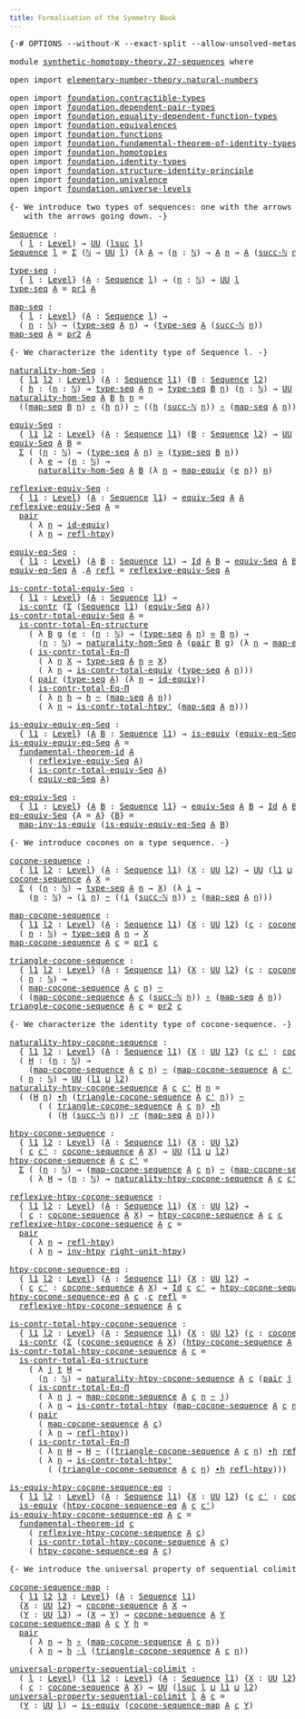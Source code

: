 ```yaml
---
title: Formalisation of the Symmetry Book
---
```


<pre class="Agda"><a id="60" class="Symbol">{-#</a> <a id="64" class="Keyword">OPTIONS</a> <a id="72" class="Pragma">--without-K</a> <a id="84" class="Pragma">--exact-split</a> <a id="98" class="Pragma">--allow-unsolved-metas</a> <a id="121" class="Symbol">#-}</a>

<a id="126" class="Keyword">module</a> <a id="133" href="synthetic-homotopy-theory.27-sequences.html" class="Module">synthetic-homotopy-theory.27-sequences</a> <a id="172" class="Keyword">where</a>

<a id="179" class="Keyword">open</a> <a id="184" class="Keyword">import</a> <a id="191" href="elementary-number-theory.natural-numbers.html" class="Module">elementary-number-theory.natural-numbers</a>

<a id="233" class="Keyword">open</a> <a id="238" class="Keyword">import</a> <a id="245" href="foundation.contractible-types.html" class="Module">foundation.contractible-types</a>
<a id="275" class="Keyword">open</a> <a id="280" class="Keyword">import</a> <a id="287" href="foundation.dependent-pair-types.html" class="Module">foundation.dependent-pair-types</a>
<a id="319" class="Keyword">open</a> <a id="324" class="Keyword">import</a> <a id="331" href="foundation.equality-dependent-function-types.html" class="Module">foundation.equality-dependent-function-types</a>
<a id="376" class="Keyword">open</a> <a id="381" class="Keyword">import</a> <a id="388" href="foundation.equivalences.html" class="Module">foundation.equivalences</a>
<a id="412" class="Keyword">open</a> <a id="417" class="Keyword">import</a> <a id="424" href="foundation.functions.html" class="Module">foundation.functions</a>
<a id="445" class="Keyword">open</a> <a id="450" class="Keyword">import</a> <a id="457" href="foundation.fundamental-theorem-of-identity-types.html" class="Module">foundation.fundamental-theorem-of-identity-types</a>
<a id="506" class="Keyword">open</a> <a id="511" class="Keyword">import</a> <a id="518" href="foundation.homotopies.html" class="Module">foundation.homotopies</a>
<a id="540" class="Keyword">open</a> <a id="545" class="Keyword">import</a> <a id="552" href="foundation.identity-types.html" class="Module">foundation.identity-types</a>
<a id="578" class="Keyword">open</a> <a id="583" class="Keyword">import</a> <a id="590" href="foundation.structure-identity-principle.html" class="Module">foundation.structure-identity-principle</a>
<a id="630" class="Keyword">open</a> <a id="635" class="Keyword">import</a> <a id="642" href="foundation.univalence.html" class="Module">foundation.univalence</a>
<a id="664" class="Keyword">open</a> <a id="669" class="Keyword">import</a> <a id="676" href="foundation.universe-levels.html" class="Module">foundation.universe-levels</a>

<a id="704" class="Comment">{- We introduce two types of sequences: one with the arrows going up and one
   with the arrows going down. -}</a>

<a id="Sequence"></a><a id="816" href="synthetic-homotopy-theory.27-sequences.html#816" class="Function">Sequence</a> <a id="825" class="Symbol">:</a>
  <a id="829" class="Symbol">(</a> <a id="831" href="synthetic-homotopy-theory.27-sequences.html#831" class="Bound">l</a> <a id="833" class="Symbol">:</a> <a id="835" href="Agda.Primitive.html#597" class="Postulate">Level</a><a id="840" class="Symbol">)</a> <a id="842" class="Symbol">→</a> <a id="844" href="foundation-core.universe-levels.html#235" class="Primitive">UU</a> <a id="847" class="Symbol">(</a><a id="848" href="Agda.Primitive.html#780" class="Primitive">lsuc</a> <a id="853" href="synthetic-homotopy-theory.27-sequences.html#831" class="Bound">l</a><a id="854" class="Symbol">)</a>
<a id="856" href="synthetic-homotopy-theory.27-sequences.html#816" class="Function">Sequence</a> <a id="865" href="synthetic-homotopy-theory.27-sequences.html#865" class="Bound">l</a> <a id="867" class="Symbol">=</a> <a id="869" href="foundation-core.dependent-pair-types.html#515" class="Record">Σ</a> <a id="871" class="Symbol">(</a><a id="872" href="elementary-number-theory.natural-numbers.html#1530" class="Datatype">ℕ</a> <a id="874" class="Symbol">→</a> <a id="876" href="foundation-core.universe-levels.html#235" class="Primitive">UU</a> <a id="879" href="synthetic-homotopy-theory.27-sequences.html#865" class="Bound">l</a><a id="880" class="Symbol">)</a> <a id="882" class="Symbol">(λ</a> <a id="885" href="synthetic-homotopy-theory.27-sequences.html#885" class="Bound">A</a> <a id="887" class="Symbol">→</a> <a id="889" class="Symbol">(</a><a id="890" href="synthetic-homotopy-theory.27-sequences.html#890" class="Bound">n</a> <a id="892" class="Symbol">:</a> <a id="894" href="elementary-number-theory.natural-numbers.html#1530" class="Datatype">ℕ</a><a id="895" class="Symbol">)</a> <a id="897" class="Symbol">→</a> <a id="899" href="synthetic-homotopy-theory.27-sequences.html#885" class="Bound">A</a> <a id="901" href="synthetic-homotopy-theory.27-sequences.html#890" class="Bound">n</a> <a id="903" class="Symbol">→</a> <a id="905" href="synthetic-homotopy-theory.27-sequences.html#885" class="Bound">A</a> <a id="907" class="Symbol">(</a><a id="908" href="elementary-number-theory.natural-numbers.html#1564" class="InductiveConstructor">succ-ℕ</a> <a id="915" href="synthetic-homotopy-theory.27-sequences.html#890" class="Bound">n</a><a id="916" class="Symbol">))</a>

<a id="type-seq"></a><a id="920" href="synthetic-homotopy-theory.27-sequences.html#920" class="Function">type-seq</a> <a id="929" class="Symbol">:</a>
  <a id="933" class="Symbol">{</a> <a id="935" href="synthetic-homotopy-theory.27-sequences.html#935" class="Bound">l</a> <a id="937" class="Symbol">:</a> <a id="939" href="Agda.Primitive.html#597" class="Postulate">Level</a><a id="944" class="Symbol">}</a> <a id="946" class="Symbol">(</a><a id="947" href="synthetic-homotopy-theory.27-sequences.html#947" class="Bound">A</a> <a id="949" class="Symbol">:</a> <a id="951" href="synthetic-homotopy-theory.27-sequences.html#816" class="Function">Sequence</a> <a id="960" href="synthetic-homotopy-theory.27-sequences.html#935" class="Bound">l</a><a id="961" class="Symbol">)</a> <a id="963" class="Symbol">→</a> <a id="965" class="Symbol">(</a><a id="966" href="synthetic-homotopy-theory.27-sequences.html#966" class="Bound">n</a> <a id="968" class="Symbol">:</a> <a id="970" href="elementary-number-theory.natural-numbers.html#1530" class="Datatype">ℕ</a><a id="971" class="Symbol">)</a> <a id="973" class="Symbol">→</a> <a id="975" href="foundation-core.universe-levels.html#235" class="Primitive">UU</a> <a id="978" href="synthetic-homotopy-theory.27-sequences.html#935" class="Bound">l</a>
<a id="980" href="synthetic-homotopy-theory.27-sequences.html#920" class="Function">type-seq</a> <a id="989" href="synthetic-homotopy-theory.27-sequences.html#989" class="Bound">A</a> <a id="991" class="Symbol">=</a> <a id="993" href="foundation-core.dependent-pair-types.html#605" class="Field">pr1</a> <a id="997" href="synthetic-homotopy-theory.27-sequences.html#989" class="Bound">A</a>

<a id="map-seq"></a><a id="1000" href="synthetic-homotopy-theory.27-sequences.html#1000" class="Function">map-seq</a> <a id="1008" class="Symbol">:</a>
  <a id="1012" class="Symbol">{</a> <a id="1014" href="synthetic-homotopy-theory.27-sequences.html#1014" class="Bound">l</a> <a id="1016" class="Symbol">:</a> <a id="1018" href="Agda.Primitive.html#597" class="Postulate">Level</a><a id="1023" class="Symbol">}</a> <a id="1025" class="Symbol">(</a><a id="1026" href="synthetic-homotopy-theory.27-sequences.html#1026" class="Bound">A</a> <a id="1028" class="Symbol">:</a> <a id="1030" href="synthetic-homotopy-theory.27-sequences.html#816" class="Function">Sequence</a> <a id="1039" href="synthetic-homotopy-theory.27-sequences.html#1014" class="Bound">l</a><a id="1040" class="Symbol">)</a> <a id="1042" class="Symbol">→</a>
  <a id="1046" class="Symbol">(</a> <a id="1048" href="synthetic-homotopy-theory.27-sequences.html#1048" class="Bound">n</a> <a id="1050" class="Symbol">:</a> <a id="1052" href="elementary-number-theory.natural-numbers.html#1530" class="Datatype">ℕ</a><a id="1053" class="Symbol">)</a> <a id="1055" class="Symbol">→</a> <a id="1057" class="Symbol">(</a><a id="1058" href="synthetic-homotopy-theory.27-sequences.html#920" class="Function">type-seq</a> <a id="1067" href="synthetic-homotopy-theory.27-sequences.html#1026" class="Bound">A</a> <a id="1069" href="synthetic-homotopy-theory.27-sequences.html#1048" class="Bound">n</a><a id="1070" class="Symbol">)</a> <a id="1072" class="Symbol">→</a> <a id="1074" class="Symbol">(</a><a id="1075" href="synthetic-homotopy-theory.27-sequences.html#920" class="Function">type-seq</a> <a id="1084" href="synthetic-homotopy-theory.27-sequences.html#1026" class="Bound">A</a> <a id="1086" class="Symbol">(</a><a id="1087" href="elementary-number-theory.natural-numbers.html#1564" class="InductiveConstructor">succ-ℕ</a> <a id="1094" href="synthetic-homotopy-theory.27-sequences.html#1048" class="Bound">n</a><a id="1095" class="Symbol">))</a>
<a id="1098" href="synthetic-homotopy-theory.27-sequences.html#1000" class="Function">map-seq</a> <a id="1106" href="synthetic-homotopy-theory.27-sequences.html#1106" class="Bound">A</a> <a id="1108" class="Symbol">=</a> <a id="1110" href="foundation-core.dependent-pair-types.html#617" class="Field">pr2</a> <a id="1114" href="synthetic-homotopy-theory.27-sequences.html#1106" class="Bound">A</a>

<a id="1117" class="Comment">{- We characterize the identity type of Sequence l. -}</a>

<a id="naturality-hom-Seq"></a><a id="1173" href="synthetic-homotopy-theory.27-sequences.html#1173" class="Function">naturality-hom-Seq</a> <a id="1192" class="Symbol">:</a>
  <a id="1196" class="Symbol">{</a> <a id="1198" href="synthetic-homotopy-theory.27-sequences.html#1198" class="Bound">l1</a> <a id="1201" href="synthetic-homotopy-theory.27-sequences.html#1201" class="Bound">l2</a> <a id="1204" class="Symbol">:</a> <a id="1206" href="Agda.Primitive.html#597" class="Postulate">Level</a><a id="1211" class="Symbol">}</a> <a id="1213" class="Symbol">(</a><a id="1214" href="synthetic-homotopy-theory.27-sequences.html#1214" class="Bound">A</a> <a id="1216" class="Symbol">:</a> <a id="1218" href="synthetic-homotopy-theory.27-sequences.html#816" class="Function">Sequence</a> <a id="1227" href="synthetic-homotopy-theory.27-sequences.html#1198" class="Bound">l1</a><a id="1229" class="Symbol">)</a> <a id="1231" class="Symbol">(</a><a id="1232" href="synthetic-homotopy-theory.27-sequences.html#1232" class="Bound">B</a> <a id="1234" class="Symbol">:</a> <a id="1236" href="synthetic-homotopy-theory.27-sequences.html#816" class="Function">Sequence</a> <a id="1245" href="synthetic-homotopy-theory.27-sequences.html#1201" class="Bound">l2</a><a id="1247" class="Symbol">)</a>
  <a id="1251" class="Symbol">(</a> <a id="1253" href="synthetic-homotopy-theory.27-sequences.html#1253" class="Bound">h</a> <a id="1255" class="Symbol">:</a> <a id="1257" class="Symbol">(</a><a id="1258" href="synthetic-homotopy-theory.27-sequences.html#1258" class="Bound">n</a> <a id="1260" class="Symbol">:</a> <a id="1262" href="elementary-number-theory.natural-numbers.html#1530" class="Datatype">ℕ</a><a id="1263" class="Symbol">)</a> <a id="1265" class="Symbol">→</a> <a id="1267" href="synthetic-homotopy-theory.27-sequences.html#920" class="Function">type-seq</a> <a id="1276" href="synthetic-homotopy-theory.27-sequences.html#1214" class="Bound">A</a> <a id="1278" href="synthetic-homotopy-theory.27-sequences.html#1258" class="Bound">n</a> <a id="1280" class="Symbol">→</a> <a id="1282" href="synthetic-homotopy-theory.27-sequences.html#920" class="Function">type-seq</a> <a id="1291" href="synthetic-homotopy-theory.27-sequences.html#1232" class="Bound">B</a> <a id="1293" href="synthetic-homotopy-theory.27-sequences.html#1258" class="Bound">n</a><a id="1294" class="Symbol">)</a> <a id="1296" class="Symbol">(</a><a id="1297" href="synthetic-homotopy-theory.27-sequences.html#1297" class="Bound">n</a> <a id="1299" class="Symbol">:</a> <a id="1301" href="elementary-number-theory.natural-numbers.html#1530" class="Datatype">ℕ</a><a id="1302" class="Symbol">)</a> <a id="1304" class="Symbol">→</a> <a id="1306" href="foundation-core.universe-levels.html#235" class="Primitive">UU</a> <a id="1309" class="Symbol">(</a><a id="1310" href="synthetic-homotopy-theory.27-sequences.html#1198" class="Bound">l1</a> <a id="1313" href="Agda.Primitive.html#810" class="Primitive Operator">⊔</a> <a id="1315" href="synthetic-homotopy-theory.27-sequences.html#1201" class="Bound">l2</a><a id="1317" class="Symbol">)</a>
<a id="1319" href="synthetic-homotopy-theory.27-sequences.html#1173" class="Function">naturality-hom-Seq</a> <a id="1338" href="synthetic-homotopy-theory.27-sequences.html#1338" class="Bound">A</a> <a id="1340" href="synthetic-homotopy-theory.27-sequences.html#1340" class="Bound">B</a> <a id="1342" href="synthetic-homotopy-theory.27-sequences.html#1342" class="Bound">h</a> <a id="1344" href="synthetic-homotopy-theory.27-sequences.html#1344" class="Bound">n</a> <a id="1346" class="Symbol">=</a>
  <a id="1350" class="Symbol">((</a><a id="1352" href="synthetic-homotopy-theory.27-sequences.html#1000" class="Function">map-seq</a> <a id="1360" href="synthetic-homotopy-theory.27-sequences.html#1340" class="Bound">B</a> <a id="1362" href="synthetic-homotopy-theory.27-sequences.html#1344" class="Bound">n</a><a id="1363" class="Symbol">)</a> <a id="1365" href="foundation-core.functions.html#420" class="Function Operator">∘</a> <a id="1367" class="Symbol">(</a><a id="1368" href="synthetic-homotopy-theory.27-sequences.html#1342" class="Bound">h</a> <a id="1370" href="synthetic-homotopy-theory.27-sequences.html#1344" class="Bound">n</a><a id="1371" class="Symbol">))</a> <a id="1374" href="foundation-core.homotopies.html#627" class="Function Operator">~</a> <a id="1376" class="Symbol">((</a><a id="1378" href="synthetic-homotopy-theory.27-sequences.html#1342" class="Bound">h</a> <a id="1380" class="Symbol">(</a><a id="1381" href="elementary-number-theory.natural-numbers.html#1564" class="InductiveConstructor">succ-ℕ</a> <a id="1388" href="synthetic-homotopy-theory.27-sequences.html#1344" class="Bound">n</a><a id="1389" class="Symbol">))</a> <a id="1392" href="foundation-core.functions.html#420" class="Function Operator">∘</a> <a id="1394" class="Symbol">(</a><a id="1395" href="synthetic-homotopy-theory.27-sequences.html#1000" class="Function">map-seq</a> <a id="1403" href="synthetic-homotopy-theory.27-sequences.html#1338" class="Bound">A</a> <a id="1405" href="synthetic-homotopy-theory.27-sequences.html#1344" class="Bound">n</a><a id="1406" class="Symbol">))</a>

<a id="equiv-Seq"></a><a id="1410" href="synthetic-homotopy-theory.27-sequences.html#1410" class="Function">equiv-Seq</a> <a id="1420" class="Symbol">:</a>
  <a id="1424" class="Symbol">{</a> <a id="1426" href="synthetic-homotopy-theory.27-sequences.html#1426" class="Bound">l1</a> <a id="1429" href="synthetic-homotopy-theory.27-sequences.html#1429" class="Bound">l2</a> <a id="1432" class="Symbol">:</a> <a id="1434" href="Agda.Primitive.html#597" class="Postulate">Level</a><a id="1439" class="Symbol">}</a> <a id="1441" class="Symbol">(</a><a id="1442" href="synthetic-homotopy-theory.27-sequences.html#1442" class="Bound">A</a> <a id="1444" class="Symbol">:</a> <a id="1446" href="synthetic-homotopy-theory.27-sequences.html#816" class="Function">Sequence</a> <a id="1455" href="synthetic-homotopy-theory.27-sequences.html#1426" class="Bound">l1</a><a id="1457" class="Symbol">)</a> <a id="1459" class="Symbol">(</a><a id="1460" href="synthetic-homotopy-theory.27-sequences.html#1460" class="Bound">B</a> <a id="1462" class="Symbol">:</a> <a id="1464" href="synthetic-homotopy-theory.27-sequences.html#816" class="Function">Sequence</a> <a id="1473" href="synthetic-homotopy-theory.27-sequences.html#1429" class="Bound">l2</a><a id="1475" class="Symbol">)</a> <a id="1477" class="Symbol">→</a> <a id="1479" href="foundation-core.universe-levels.html#235" class="Primitive">UU</a> <a id="1482" class="Symbol">(</a><a id="1483" href="synthetic-homotopy-theory.27-sequences.html#1426" class="Bound">l1</a> <a id="1486" href="Agda.Primitive.html#810" class="Primitive Operator">⊔</a> <a id="1488" href="synthetic-homotopy-theory.27-sequences.html#1429" class="Bound">l2</a><a id="1490" class="Symbol">)</a>
<a id="1492" href="synthetic-homotopy-theory.27-sequences.html#1410" class="Function">equiv-Seq</a> <a id="1502" href="synthetic-homotopy-theory.27-sequences.html#1502" class="Bound">A</a> <a id="1504" href="synthetic-homotopy-theory.27-sequences.html#1504" class="Bound">B</a> <a id="1506" class="Symbol">=</a>
  <a id="1510" href="foundation-core.dependent-pair-types.html#515" class="Record">Σ</a> <a id="1512" class="Symbol">(</a> <a id="1514" class="Symbol">(</a><a id="1515" href="synthetic-homotopy-theory.27-sequences.html#1515" class="Bound">n</a> <a id="1517" class="Symbol">:</a> <a id="1519" href="elementary-number-theory.natural-numbers.html#1530" class="Datatype">ℕ</a><a id="1520" class="Symbol">)</a> <a id="1522" class="Symbol">→</a> <a id="1524" class="Symbol">(</a><a id="1525" href="synthetic-homotopy-theory.27-sequences.html#920" class="Function">type-seq</a> <a id="1534" href="synthetic-homotopy-theory.27-sequences.html#1502" class="Bound">A</a> <a id="1536" href="synthetic-homotopy-theory.27-sequences.html#1515" class="Bound">n</a><a id="1537" class="Symbol">)</a> <a id="1539" href="foundation-core.equivalences.html#1621" class="Function Operator">≃</a> <a id="1541" class="Symbol">(</a><a id="1542" href="synthetic-homotopy-theory.27-sequences.html#920" class="Function">type-seq</a> <a id="1551" href="synthetic-homotopy-theory.27-sequences.html#1504" class="Bound">B</a> <a id="1553" href="synthetic-homotopy-theory.27-sequences.html#1515" class="Bound">n</a><a id="1554" class="Symbol">))</a>
    <a id="1561" class="Symbol">(</a> <a id="1563" class="Symbol">λ</a> <a id="1565" href="synthetic-homotopy-theory.27-sequences.html#1565" class="Bound">e</a> <a id="1567" class="Symbol">→</a> <a id="1569" class="Symbol">(</a><a id="1570" href="synthetic-homotopy-theory.27-sequences.html#1570" class="Bound">n</a> <a id="1572" class="Symbol">:</a> <a id="1574" href="elementary-number-theory.natural-numbers.html#1530" class="Datatype">ℕ</a><a id="1575" class="Symbol">)</a> <a id="1577" class="Symbol">→</a>
      <a id="1585" href="synthetic-homotopy-theory.27-sequences.html#1173" class="Function">naturality-hom-Seq</a> <a id="1604" href="synthetic-homotopy-theory.27-sequences.html#1502" class="Bound">A</a> <a id="1606" href="synthetic-homotopy-theory.27-sequences.html#1504" class="Bound">B</a> <a id="1608" class="Symbol">(λ</a> <a id="1611" href="synthetic-homotopy-theory.27-sequences.html#1611" class="Bound">n</a> <a id="1613" class="Symbol">→</a> <a id="1615" href="foundation-core.equivalences.html#1821" class="Function">map-equiv</a> <a id="1625" class="Symbol">(</a><a id="1626" href="synthetic-homotopy-theory.27-sequences.html#1565" class="Bound">e</a> <a id="1628" href="synthetic-homotopy-theory.27-sequences.html#1611" class="Bound">n</a><a id="1629" class="Symbol">))</a> <a id="1632" href="synthetic-homotopy-theory.27-sequences.html#1570" class="Bound">n</a><a id="1633" class="Symbol">)</a>

<a id="reflexive-equiv-Seq"></a><a id="1636" href="synthetic-homotopy-theory.27-sequences.html#1636" class="Function">reflexive-equiv-Seq</a> <a id="1656" class="Symbol">:</a>
  <a id="1660" class="Symbol">{</a> <a id="1662" href="synthetic-homotopy-theory.27-sequences.html#1662" class="Bound">l1</a> <a id="1665" class="Symbol">:</a> <a id="1667" href="Agda.Primitive.html#597" class="Postulate">Level</a><a id="1672" class="Symbol">}</a> <a id="1674" class="Symbol">(</a><a id="1675" href="synthetic-homotopy-theory.27-sequences.html#1675" class="Bound">A</a> <a id="1677" class="Symbol">:</a> <a id="1679" href="synthetic-homotopy-theory.27-sequences.html#816" class="Function">Sequence</a> <a id="1688" href="synthetic-homotopy-theory.27-sequences.html#1662" class="Bound">l1</a><a id="1690" class="Symbol">)</a> <a id="1692" class="Symbol">→</a> <a id="1694" href="synthetic-homotopy-theory.27-sequences.html#1410" class="Function">equiv-Seq</a> <a id="1704" href="synthetic-homotopy-theory.27-sequences.html#1675" class="Bound">A</a> <a id="1706" href="synthetic-homotopy-theory.27-sequences.html#1675" class="Bound">A</a>
<a id="1708" href="synthetic-homotopy-theory.27-sequences.html#1636" class="Function">reflexive-equiv-Seq</a> <a id="1728" href="synthetic-homotopy-theory.27-sequences.html#1728" class="Bound">A</a> <a id="1730" class="Symbol">=</a>
  <a id="1734" href="foundation-core.dependent-pair-types.html#588" class="InductiveConstructor">pair</a>
    <a id="1743" class="Symbol">(</a> <a id="1745" class="Symbol">λ</a> <a id="1747" href="synthetic-homotopy-theory.27-sequences.html#1747" class="Bound">n</a> <a id="1749" class="Symbol">→</a> <a id="1751" href="foundation-core.equivalences.html#2494" class="Function">id-equiv</a><a id="1759" class="Symbol">)</a>
    <a id="1765" class="Symbol">(</a> <a id="1767" class="Symbol">λ</a> <a id="1769" href="synthetic-homotopy-theory.27-sequences.html#1769" class="Bound">n</a> <a id="1771" class="Symbol">→</a> <a id="1773" href="foundation-core.homotopies.html#741" class="Function">refl-htpy</a><a id="1782" class="Symbol">)</a>

<a id="equiv-eq-Seq"></a><a id="1785" href="synthetic-homotopy-theory.27-sequences.html#1785" class="Function">equiv-eq-Seq</a> <a id="1798" class="Symbol">:</a>
  <a id="1802" class="Symbol">{</a> <a id="1804" href="synthetic-homotopy-theory.27-sequences.html#1804" class="Bound">l1</a> <a id="1807" class="Symbol">:</a> <a id="1809" href="Agda.Primitive.html#597" class="Postulate">Level</a><a id="1814" class="Symbol">}</a> <a id="1816" class="Symbol">(</a><a id="1817" href="synthetic-homotopy-theory.27-sequences.html#1817" class="Bound">A</a> <a id="1819" href="synthetic-homotopy-theory.27-sequences.html#1819" class="Bound">B</a> <a id="1821" class="Symbol">:</a> <a id="1823" href="synthetic-homotopy-theory.27-sequences.html#816" class="Function">Sequence</a> <a id="1832" href="synthetic-homotopy-theory.27-sequences.html#1804" class="Bound">l1</a><a id="1834" class="Symbol">)</a> <a id="1836" class="Symbol">→</a> <a id="1838" href="foundation-core.identity-types.html#1767" class="Datatype">Id</a> <a id="1841" href="synthetic-homotopy-theory.27-sequences.html#1817" class="Bound">A</a> <a id="1843" href="synthetic-homotopy-theory.27-sequences.html#1819" class="Bound">B</a> <a id="1845" class="Symbol">→</a> <a id="1847" href="synthetic-homotopy-theory.27-sequences.html#1410" class="Function">equiv-Seq</a> <a id="1857" href="synthetic-homotopy-theory.27-sequences.html#1817" class="Bound">A</a> <a id="1859" href="synthetic-homotopy-theory.27-sequences.html#1819" class="Bound">B</a>
<a id="1861" href="synthetic-homotopy-theory.27-sequences.html#1785" class="Function">equiv-eq-Seq</a> <a id="1874" href="synthetic-homotopy-theory.27-sequences.html#1874" class="Bound">A</a> <a id="1876" class="DottedPattern Symbol">.</a><a id="1877" href="synthetic-homotopy-theory.27-sequences.html#1874" class="DottedPattern Bound">A</a> <a id="1879" href="foundation-core.identity-types.html#1820" class="InductiveConstructor">refl</a> <a id="1884" class="Symbol">=</a> <a id="1886" href="synthetic-homotopy-theory.27-sequences.html#1636" class="Function">reflexive-equiv-Seq</a> <a id="1906" href="synthetic-homotopy-theory.27-sequences.html#1874" class="Bound">A</a>

<a id="is-contr-total-equiv-Seq"></a><a id="1909" href="synthetic-homotopy-theory.27-sequences.html#1909" class="Function">is-contr-total-equiv-Seq</a> <a id="1934" class="Symbol">:</a>
  <a id="1938" class="Symbol">{</a> <a id="1940" href="synthetic-homotopy-theory.27-sequences.html#1940" class="Bound">l1</a> <a id="1943" class="Symbol">:</a> <a id="1945" href="Agda.Primitive.html#597" class="Postulate">Level</a><a id="1950" class="Symbol">}</a> <a id="1952" class="Symbol">(</a><a id="1953" href="synthetic-homotopy-theory.27-sequences.html#1953" class="Bound">A</a> <a id="1955" class="Symbol">:</a> <a id="1957" href="synthetic-homotopy-theory.27-sequences.html#816" class="Function">Sequence</a> <a id="1966" href="synthetic-homotopy-theory.27-sequences.html#1940" class="Bound">l1</a><a id="1968" class="Symbol">)</a> <a id="1970" class="Symbol">→</a>
  <a id="1974" href="foundation-core.contractible-types.html#1006" class="Function">is-contr</a> <a id="1983" class="Symbol">(</a><a id="1984" href="foundation-core.dependent-pair-types.html#515" class="Record">Σ</a> <a id="1986" class="Symbol">(</a><a id="1987" href="synthetic-homotopy-theory.27-sequences.html#816" class="Function">Sequence</a> <a id="1996" href="synthetic-homotopy-theory.27-sequences.html#1940" class="Bound">l1</a><a id="1998" class="Symbol">)</a> <a id="2000" class="Symbol">(</a><a id="2001" href="synthetic-homotopy-theory.27-sequences.html#1410" class="Function">equiv-Seq</a> <a id="2011" href="synthetic-homotopy-theory.27-sequences.html#1953" class="Bound">A</a><a id="2012" class="Symbol">))</a>
<a id="2015" href="synthetic-homotopy-theory.27-sequences.html#1909" class="Function">is-contr-total-equiv-Seq</a> <a id="2040" href="synthetic-homotopy-theory.27-sequences.html#2040" class="Bound">A</a> <a id="2042" class="Symbol">=</a>
  <a id="2046" href="foundation.structure-identity-principle.html#1355" class="Function">is-contr-total-Eq-structure</a>
    <a id="2078" class="Symbol">(</a> <a id="2080" class="Symbol">λ</a> <a id="2082" href="synthetic-homotopy-theory.27-sequences.html#2082" class="Bound">B</a> <a id="2084" href="synthetic-homotopy-theory.27-sequences.html#2084" class="Bound">g</a> <a id="2086" class="Symbol">(</a><a id="2087" href="synthetic-homotopy-theory.27-sequences.html#2087" class="Bound">e</a> <a id="2089" class="Symbol">:</a> <a id="2091" class="Symbol">(</a><a id="2092" href="synthetic-homotopy-theory.27-sequences.html#2092" class="Bound">n</a> <a id="2094" class="Symbol">:</a> <a id="2096" href="elementary-number-theory.natural-numbers.html#1530" class="Datatype">ℕ</a><a id="2097" class="Symbol">)</a> <a id="2099" class="Symbol">→</a> <a id="2101" class="Symbol">(</a><a id="2102" href="synthetic-homotopy-theory.27-sequences.html#920" class="Function">type-seq</a> <a id="2111" href="synthetic-homotopy-theory.27-sequences.html#2040" class="Bound">A</a> <a id="2113" href="synthetic-homotopy-theory.27-sequences.html#2092" class="Bound">n</a><a id="2114" class="Symbol">)</a> <a id="2116" href="foundation-core.equivalences.html#1621" class="Function Operator">≃</a> <a id="2118" href="synthetic-homotopy-theory.27-sequences.html#2082" class="Bound">B</a> <a id="2120" href="synthetic-homotopy-theory.27-sequences.html#2092" class="Bound">n</a><a id="2121" class="Symbol">)</a> <a id="2123" class="Symbol">→</a>
      <a id="2131" class="Symbol">(</a><a id="2132" href="synthetic-homotopy-theory.27-sequences.html#2132" class="Bound">n</a> <a id="2134" class="Symbol">:</a> <a id="2136" href="elementary-number-theory.natural-numbers.html#1530" class="Datatype">ℕ</a><a id="2137" class="Symbol">)</a> <a id="2139" class="Symbol">→</a> <a id="2141" href="synthetic-homotopy-theory.27-sequences.html#1173" class="Function">naturality-hom-Seq</a> <a id="2160" href="synthetic-homotopy-theory.27-sequences.html#2040" class="Bound">A</a> <a id="2162" class="Symbol">(</a><a id="2163" href="foundation-core.dependent-pair-types.html#588" class="InductiveConstructor">pair</a> <a id="2168" href="synthetic-homotopy-theory.27-sequences.html#2082" class="Bound">B</a> <a id="2170" href="synthetic-homotopy-theory.27-sequences.html#2084" class="Bound">g</a><a id="2171" class="Symbol">)</a> <a id="2173" class="Symbol">(λ</a> <a id="2176" href="synthetic-homotopy-theory.27-sequences.html#2176" class="Bound">n</a> <a id="2178" class="Symbol">→</a> <a id="2180" href="foundation-core.equivalences.html#1821" class="Function">map-equiv</a> <a id="2190" class="Symbol">(</a><a id="2191" href="synthetic-homotopy-theory.27-sequences.html#2087" class="Bound">e</a> <a id="2193" href="synthetic-homotopy-theory.27-sequences.html#2176" class="Bound">n</a><a id="2194" class="Symbol">))</a> <a id="2197" href="synthetic-homotopy-theory.27-sequences.html#2132" class="Bound">n</a><a id="2198" class="Symbol">)</a>
    <a id="2204" class="Symbol">(</a> <a id="2206" href="foundation.equality-dependent-function-types.html#1031" class="Function">is-contr-total-Eq-Π</a>
      <a id="2232" class="Symbol">(</a> <a id="2234" class="Symbol">λ</a> <a id="2236" href="synthetic-homotopy-theory.27-sequences.html#2236" class="Bound">n</a> <a id="2238" href="synthetic-homotopy-theory.27-sequences.html#2238" class="Bound">X</a> <a id="2240" class="Symbol">→</a> <a id="2242" href="synthetic-homotopy-theory.27-sequences.html#920" class="Function">type-seq</a> <a id="2251" href="synthetic-homotopy-theory.27-sequences.html#2040" class="Bound">A</a> <a id="2253" href="synthetic-homotopy-theory.27-sequences.html#2236" class="Bound">n</a> <a id="2255" href="foundation-core.equivalences.html#1621" class="Function Operator">≃</a> <a id="2257" href="synthetic-homotopy-theory.27-sequences.html#2238" class="Bound">X</a><a id="2258" class="Symbol">)</a>
      <a id="2266" class="Symbol">(</a> <a id="2268" class="Symbol">λ</a> <a id="2270" href="synthetic-homotopy-theory.27-sequences.html#2270" class="Bound">n</a> <a id="2272" class="Symbol">→</a> <a id="2274" href="foundation-core.univalence.html#2403" class="Function">is-contr-total-equiv</a> <a id="2295" class="Symbol">(</a><a id="2296" href="synthetic-homotopy-theory.27-sequences.html#920" class="Function">type-seq</a> <a id="2305" href="synthetic-homotopy-theory.27-sequences.html#2040" class="Bound">A</a> <a id="2307" href="synthetic-homotopy-theory.27-sequences.html#2270" class="Bound">n</a><a id="2308" class="Symbol">)))</a>
    <a id="2316" class="Symbol">(</a> <a id="2318" href="foundation-core.dependent-pair-types.html#588" class="InductiveConstructor">pair</a> <a id="2323" class="Symbol">(</a><a id="2324" href="synthetic-homotopy-theory.27-sequences.html#920" class="Function">type-seq</a> <a id="2333" href="synthetic-homotopy-theory.27-sequences.html#2040" class="Bound">A</a><a id="2334" class="Symbol">)</a> <a id="2336" class="Symbol">(λ</a> <a id="2339" href="synthetic-homotopy-theory.27-sequences.html#2339" class="Bound">n</a> <a id="2341" class="Symbol">→</a> <a id="2343" href="foundation-core.equivalences.html#2494" class="Function">id-equiv</a><a id="2351" class="Symbol">))</a>
    <a id="2358" class="Symbol">(</a> <a id="2360" href="foundation.equality-dependent-function-types.html#1031" class="Function">is-contr-total-Eq-Π</a>
      <a id="2386" class="Symbol">(</a> <a id="2388" class="Symbol">λ</a> <a id="2390" href="synthetic-homotopy-theory.27-sequences.html#2390" class="Bound">n</a> <a id="2392" href="synthetic-homotopy-theory.27-sequences.html#2392" class="Bound">h</a> <a id="2394" class="Symbol">→</a> <a id="2396" href="synthetic-homotopy-theory.27-sequences.html#2392" class="Bound">h</a> <a id="2398" href="foundation-core.homotopies.html#627" class="Function Operator">~</a> <a id="2400" class="Symbol">(</a><a id="2401" href="synthetic-homotopy-theory.27-sequences.html#1000" class="Function">map-seq</a> <a id="2409" href="synthetic-homotopy-theory.27-sequences.html#2040" class="Bound">A</a> <a id="2411" href="synthetic-homotopy-theory.27-sequences.html#2390" class="Bound">n</a><a id="2412" class="Symbol">))</a>
      <a id="2421" class="Symbol">(</a> <a id="2423" class="Symbol">λ</a> <a id="2425" href="synthetic-homotopy-theory.27-sequences.html#2425" class="Bound">n</a> <a id="2427" class="Symbol">→</a> <a id="2429" href="foundation.homotopies.html#3395" class="Function">is-contr-total-htpy&#39;</a> <a id="2450" class="Symbol">(</a><a id="2451" href="synthetic-homotopy-theory.27-sequences.html#1000" class="Function">map-seq</a> <a id="2459" href="synthetic-homotopy-theory.27-sequences.html#2040" class="Bound">A</a> <a id="2461" href="synthetic-homotopy-theory.27-sequences.html#2425" class="Bound">n</a><a id="2462" class="Symbol">)))</a>

<a id="is-equiv-equiv-eq-Seq"></a><a id="2467" href="synthetic-homotopy-theory.27-sequences.html#2467" class="Function">is-equiv-equiv-eq-Seq</a> <a id="2489" class="Symbol">:</a>
  <a id="2493" class="Symbol">{</a> <a id="2495" href="synthetic-homotopy-theory.27-sequences.html#2495" class="Bound">l1</a> <a id="2498" class="Symbol">:</a> <a id="2500" href="Agda.Primitive.html#597" class="Postulate">Level</a><a id="2505" class="Symbol">}</a> <a id="2507" class="Symbol">(</a><a id="2508" href="synthetic-homotopy-theory.27-sequences.html#2508" class="Bound">A</a> <a id="2510" href="synthetic-homotopy-theory.27-sequences.html#2510" class="Bound">B</a> <a id="2512" class="Symbol">:</a> <a id="2514" href="synthetic-homotopy-theory.27-sequences.html#816" class="Function">Sequence</a> <a id="2523" href="synthetic-homotopy-theory.27-sequences.html#2495" class="Bound">l1</a><a id="2525" class="Symbol">)</a> <a id="2527" class="Symbol">→</a> <a id="2529" href="foundation-core.equivalences.html#1556" class="Function">is-equiv</a> <a id="2538" class="Symbol">(</a><a id="2539" href="synthetic-homotopy-theory.27-sequences.html#1785" class="Function">equiv-eq-Seq</a> <a id="2552" href="synthetic-homotopy-theory.27-sequences.html#2508" class="Bound">A</a> <a id="2554" href="synthetic-homotopy-theory.27-sequences.html#2510" class="Bound">B</a><a id="2555" class="Symbol">)</a>
<a id="2557" href="synthetic-homotopy-theory.27-sequences.html#2467" class="Function">is-equiv-equiv-eq-Seq</a> <a id="2579" href="synthetic-homotopy-theory.27-sequences.html#2579" class="Bound">A</a> <a id="2581" class="Symbol">=</a>
  <a id="2585" href="foundation-core.fundamental-theorem-of-identity-types.html#1904" class="Function">fundamental-theorem-id</a> <a id="2608" href="synthetic-homotopy-theory.27-sequences.html#2579" class="Bound">A</a>
    <a id="2614" class="Symbol">(</a> <a id="2616" href="synthetic-homotopy-theory.27-sequences.html#1636" class="Function">reflexive-equiv-Seq</a> <a id="2636" href="synthetic-homotopy-theory.27-sequences.html#2579" class="Bound">A</a><a id="2637" class="Symbol">)</a>
    <a id="2643" class="Symbol">(</a> <a id="2645" href="synthetic-homotopy-theory.27-sequences.html#1909" class="Function">is-contr-total-equiv-Seq</a> <a id="2670" href="synthetic-homotopy-theory.27-sequences.html#2579" class="Bound">A</a><a id="2671" class="Symbol">)</a>
    <a id="2677" class="Symbol">(</a> <a id="2679" href="synthetic-homotopy-theory.27-sequences.html#1785" class="Function">equiv-eq-Seq</a> <a id="2692" href="synthetic-homotopy-theory.27-sequences.html#2579" class="Bound">A</a><a id="2693" class="Symbol">)</a>

<a id="eq-equiv-Seq"></a><a id="2696" href="synthetic-homotopy-theory.27-sequences.html#2696" class="Function">eq-equiv-Seq</a> <a id="2709" class="Symbol">:</a>
  <a id="2713" class="Symbol">{</a> <a id="2715" href="synthetic-homotopy-theory.27-sequences.html#2715" class="Bound">l1</a> <a id="2718" class="Symbol">:</a> <a id="2720" href="Agda.Primitive.html#597" class="Postulate">Level</a><a id="2725" class="Symbol">}</a> <a id="2727" class="Symbol">{</a><a id="2728" href="synthetic-homotopy-theory.27-sequences.html#2728" class="Bound">A</a> <a id="2730" href="synthetic-homotopy-theory.27-sequences.html#2730" class="Bound">B</a> <a id="2732" class="Symbol">:</a> <a id="2734" href="synthetic-homotopy-theory.27-sequences.html#816" class="Function">Sequence</a> <a id="2743" href="synthetic-homotopy-theory.27-sequences.html#2715" class="Bound">l1</a><a id="2745" class="Symbol">}</a> <a id="2747" class="Symbol">→</a> <a id="2749" href="synthetic-homotopy-theory.27-sequences.html#1410" class="Function">equiv-Seq</a> <a id="2759" href="synthetic-homotopy-theory.27-sequences.html#2728" class="Bound">A</a> <a id="2761" href="synthetic-homotopy-theory.27-sequences.html#2730" class="Bound">B</a> <a id="2763" class="Symbol">→</a> <a id="2765" href="foundation-core.identity-types.html#1767" class="Datatype">Id</a> <a id="2768" href="synthetic-homotopy-theory.27-sequences.html#2728" class="Bound">A</a> <a id="2770" href="synthetic-homotopy-theory.27-sequences.html#2730" class="Bound">B</a>
<a id="2772" href="synthetic-homotopy-theory.27-sequences.html#2696" class="Function">eq-equiv-Seq</a> <a id="2785" class="Symbol">{</a><a id="2786" class="Argument">A</a> <a id="2788" class="Symbol">=</a> <a id="2790" href="synthetic-homotopy-theory.27-sequences.html#2790" class="Bound">A</a><a id="2791" class="Symbol">}</a> <a id="2793" class="Symbol">{</a><a id="2794" href="synthetic-homotopy-theory.27-sequences.html#2794" class="Bound">B</a><a id="2795" class="Symbol">}</a> <a id="2797" class="Symbol">=</a>
  <a id="2801" href="foundation-core.equivalences.html#4187" class="Function">map-inv-is-equiv</a> <a id="2818" class="Symbol">(</a><a id="2819" href="synthetic-homotopy-theory.27-sequences.html#2467" class="Function">is-equiv-equiv-eq-Seq</a> <a id="2841" href="synthetic-homotopy-theory.27-sequences.html#2790" class="Bound">A</a> <a id="2843" href="synthetic-homotopy-theory.27-sequences.html#2794" class="Bound">B</a><a id="2844" class="Symbol">)</a>

<a id="2847" class="Comment">{- We introduce cocones on a type sequence. -}</a>

<a id="cocone-sequence"></a><a id="2895" href="synthetic-homotopy-theory.27-sequences.html#2895" class="Function">cocone-sequence</a> <a id="2911" class="Symbol">:</a>
  <a id="2915" class="Symbol">{</a> <a id="2917" href="synthetic-homotopy-theory.27-sequences.html#2917" class="Bound">l1</a> <a id="2920" href="synthetic-homotopy-theory.27-sequences.html#2920" class="Bound">l2</a> <a id="2923" class="Symbol">:</a> <a id="2925" href="Agda.Primitive.html#597" class="Postulate">Level</a><a id="2930" class="Symbol">}</a> <a id="2932" class="Symbol">(</a><a id="2933" href="synthetic-homotopy-theory.27-sequences.html#2933" class="Bound">A</a> <a id="2935" class="Symbol">:</a> <a id="2937" href="synthetic-homotopy-theory.27-sequences.html#816" class="Function">Sequence</a> <a id="2946" href="synthetic-homotopy-theory.27-sequences.html#2917" class="Bound">l1</a><a id="2948" class="Symbol">)</a> <a id="2950" class="Symbol">(</a><a id="2951" href="synthetic-homotopy-theory.27-sequences.html#2951" class="Bound">X</a> <a id="2953" class="Symbol">:</a> <a id="2955" href="foundation-core.universe-levels.html#235" class="Primitive">UU</a> <a id="2958" href="synthetic-homotopy-theory.27-sequences.html#2920" class="Bound">l2</a><a id="2960" class="Symbol">)</a> <a id="2962" class="Symbol">→</a> <a id="2964" href="foundation-core.universe-levels.html#235" class="Primitive">UU</a> <a id="2967" class="Symbol">(</a><a id="2968" href="synthetic-homotopy-theory.27-sequences.html#2917" class="Bound">l1</a> <a id="2971" href="Agda.Primitive.html#810" class="Primitive Operator">⊔</a> <a id="2973" href="synthetic-homotopy-theory.27-sequences.html#2920" class="Bound">l2</a><a id="2975" class="Symbol">)</a>
<a id="2977" href="synthetic-homotopy-theory.27-sequences.html#2895" class="Function">cocone-sequence</a> <a id="2993" href="synthetic-homotopy-theory.27-sequences.html#2993" class="Bound">A</a> <a id="2995" href="synthetic-homotopy-theory.27-sequences.html#2995" class="Bound">X</a> <a id="2997" class="Symbol">=</a>
  <a id="3001" href="foundation-core.dependent-pair-types.html#515" class="Record">Σ</a> <a id="3003" class="Symbol">(</a> <a id="3005" class="Symbol">(</a><a id="3006" href="synthetic-homotopy-theory.27-sequences.html#3006" class="Bound">n</a> <a id="3008" class="Symbol">:</a> <a id="3010" href="elementary-number-theory.natural-numbers.html#1530" class="Datatype">ℕ</a><a id="3011" class="Symbol">)</a> <a id="3013" class="Symbol">→</a> <a id="3015" href="synthetic-homotopy-theory.27-sequences.html#920" class="Function">type-seq</a> <a id="3024" href="synthetic-homotopy-theory.27-sequences.html#2993" class="Bound">A</a> <a id="3026" href="synthetic-homotopy-theory.27-sequences.html#3006" class="Bound">n</a> <a id="3028" class="Symbol">→</a> <a id="3030" href="synthetic-homotopy-theory.27-sequences.html#2995" class="Bound">X</a><a id="3031" class="Symbol">)</a> <a id="3033" class="Symbol">(λ</a> <a id="3036" href="synthetic-homotopy-theory.27-sequences.html#3036" class="Bound">i</a> <a id="3038" class="Symbol">→</a>
    <a id="3044" class="Symbol">(</a><a id="3045" href="synthetic-homotopy-theory.27-sequences.html#3045" class="Bound">n</a> <a id="3047" class="Symbol">:</a> <a id="3049" href="elementary-number-theory.natural-numbers.html#1530" class="Datatype">ℕ</a><a id="3050" class="Symbol">)</a> <a id="3052" class="Symbol">→</a> <a id="3054" class="Symbol">(</a><a id="3055" href="synthetic-homotopy-theory.27-sequences.html#3036" class="Bound">i</a> <a id="3057" href="synthetic-homotopy-theory.27-sequences.html#3045" class="Bound">n</a><a id="3058" class="Symbol">)</a> <a id="3060" href="foundation-core.homotopies.html#627" class="Function Operator">~</a> <a id="3062" class="Symbol">((</a><a id="3064" href="synthetic-homotopy-theory.27-sequences.html#3036" class="Bound">i</a> <a id="3066" class="Symbol">(</a><a id="3067" href="elementary-number-theory.natural-numbers.html#1564" class="InductiveConstructor">succ-ℕ</a> <a id="3074" href="synthetic-homotopy-theory.27-sequences.html#3045" class="Bound">n</a><a id="3075" class="Symbol">))</a> <a id="3078" href="foundation-core.functions.html#420" class="Function Operator">∘</a> <a id="3080" class="Symbol">(</a><a id="3081" href="synthetic-homotopy-theory.27-sequences.html#1000" class="Function">map-seq</a> <a id="3089" href="synthetic-homotopy-theory.27-sequences.html#2993" class="Bound">A</a> <a id="3091" href="synthetic-homotopy-theory.27-sequences.html#3045" class="Bound">n</a><a id="3092" class="Symbol">)))</a>

<a id="map-cocone-sequence"></a><a id="3097" href="synthetic-homotopy-theory.27-sequences.html#3097" class="Function">map-cocone-sequence</a> <a id="3117" class="Symbol">:</a>
  <a id="3121" class="Symbol">{</a> <a id="3123" href="synthetic-homotopy-theory.27-sequences.html#3123" class="Bound">l1</a> <a id="3126" href="synthetic-homotopy-theory.27-sequences.html#3126" class="Bound">l2</a> <a id="3129" class="Symbol">:</a> <a id="3131" href="Agda.Primitive.html#597" class="Postulate">Level</a><a id="3136" class="Symbol">}</a> <a id="3138" class="Symbol">(</a><a id="3139" href="synthetic-homotopy-theory.27-sequences.html#3139" class="Bound">A</a> <a id="3141" class="Symbol">:</a> <a id="3143" href="synthetic-homotopy-theory.27-sequences.html#816" class="Function">Sequence</a> <a id="3152" href="synthetic-homotopy-theory.27-sequences.html#3123" class="Bound">l1</a><a id="3154" class="Symbol">)</a> <a id="3156" class="Symbol">{</a><a id="3157" href="synthetic-homotopy-theory.27-sequences.html#3157" class="Bound">X</a> <a id="3159" class="Symbol">:</a> <a id="3161" href="foundation-core.universe-levels.html#235" class="Primitive">UU</a> <a id="3164" href="synthetic-homotopy-theory.27-sequences.html#3126" class="Bound">l2</a><a id="3166" class="Symbol">}</a> <a id="3168" class="Symbol">(</a><a id="3169" href="synthetic-homotopy-theory.27-sequences.html#3169" class="Bound">c</a> <a id="3171" class="Symbol">:</a> <a id="3173" href="synthetic-homotopy-theory.27-sequences.html#2895" class="Function">cocone-sequence</a> <a id="3189" href="synthetic-homotopy-theory.27-sequences.html#3139" class="Bound">A</a> <a id="3191" href="synthetic-homotopy-theory.27-sequences.html#3157" class="Bound">X</a><a id="3192" class="Symbol">)</a> <a id="3194" class="Symbol">→</a>
  <a id="3198" class="Symbol">(</a> <a id="3200" href="synthetic-homotopy-theory.27-sequences.html#3200" class="Bound">n</a> <a id="3202" class="Symbol">:</a> <a id="3204" href="elementary-number-theory.natural-numbers.html#1530" class="Datatype">ℕ</a><a id="3205" class="Symbol">)</a> <a id="3207" class="Symbol">→</a> <a id="3209" href="synthetic-homotopy-theory.27-sequences.html#920" class="Function">type-seq</a> <a id="3218" href="synthetic-homotopy-theory.27-sequences.html#3139" class="Bound">A</a> <a id="3220" href="synthetic-homotopy-theory.27-sequences.html#3200" class="Bound">n</a> <a id="3222" class="Symbol">→</a> <a id="3224" href="synthetic-homotopy-theory.27-sequences.html#3157" class="Bound">X</a>
<a id="3226" href="synthetic-homotopy-theory.27-sequences.html#3097" class="Function">map-cocone-sequence</a> <a id="3246" href="synthetic-homotopy-theory.27-sequences.html#3246" class="Bound">A</a> <a id="3248" href="synthetic-homotopy-theory.27-sequences.html#3248" class="Bound">c</a> <a id="3250" class="Symbol">=</a> <a id="3252" href="foundation-core.dependent-pair-types.html#605" class="Field">pr1</a> <a id="3256" href="synthetic-homotopy-theory.27-sequences.html#3248" class="Bound">c</a>

<a id="triangle-cocone-sequence"></a><a id="3259" href="synthetic-homotopy-theory.27-sequences.html#3259" class="Function">triangle-cocone-sequence</a> <a id="3284" class="Symbol">:</a>
  <a id="3288" class="Symbol">{</a> <a id="3290" href="synthetic-homotopy-theory.27-sequences.html#3290" class="Bound">l1</a> <a id="3293" href="synthetic-homotopy-theory.27-sequences.html#3293" class="Bound">l2</a> <a id="3296" class="Symbol">:</a> <a id="3298" href="Agda.Primitive.html#597" class="Postulate">Level</a><a id="3303" class="Symbol">}</a> <a id="3305" class="Symbol">(</a><a id="3306" href="synthetic-homotopy-theory.27-sequences.html#3306" class="Bound">A</a> <a id="3308" class="Symbol">:</a> <a id="3310" href="synthetic-homotopy-theory.27-sequences.html#816" class="Function">Sequence</a> <a id="3319" href="synthetic-homotopy-theory.27-sequences.html#3290" class="Bound">l1</a><a id="3321" class="Symbol">)</a> <a id="3323" class="Symbol">{</a><a id="3324" href="synthetic-homotopy-theory.27-sequences.html#3324" class="Bound">X</a> <a id="3326" class="Symbol">:</a> <a id="3328" href="foundation-core.universe-levels.html#235" class="Primitive">UU</a> <a id="3331" href="synthetic-homotopy-theory.27-sequences.html#3293" class="Bound">l2</a><a id="3333" class="Symbol">}</a> <a id="3335" class="Symbol">(</a><a id="3336" href="synthetic-homotopy-theory.27-sequences.html#3336" class="Bound">c</a> <a id="3338" class="Symbol">:</a> <a id="3340" href="synthetic-homotopy-theory.27-sequences.html#2895" class="Function">cocone-sequence</a> <a id="3356" href="synthetic-homotopy-theory.27-sequences.html#3306" class="Bound">A</a> <a id="3358" href="synthetic-homotopy-theory.27-sequences.html#3324" class="Bound">X</a><a id="3359" class="Symbol">)</a> <a id="3361" class="Symbol">→</a>
  <a id="3365" class="Symbol">(</a> <a id="3367" href="synthetic-homotopy-theory.27-sequences.html#3367" class="Bound">n</a> <a id="3369" class="Symbol">:</a> <a id="3371" href="elementary-number-theory.natural-numbers.html#1530" class="Datatype">ℕ</a><a id="3372" class="Symbol">)</a> <a id="3374" class="Symbol">→</a>
  <a id="3378" class="Symbol">(</a> <a id="3380" href="synthetic-homotopy-theory.27-sequences.html#3097" class="Function">map-cocone-sequence</a> <a id="3400" href="synthetic-homotopy-theory.27-sequences.html#3306" class="Bound">A</a> <a id="3402" href="synthetic-homotopy-theory.27-sequences.html#3336" class="Bound">c</a> <a id="3404" href="synthetic-homotopy-theory.27-sequences.html#3367" class="Bound">n</a><a id="3405" class="Symbol">)</a> <a id="3407" href="foundation-core.homotopies.html#627" class="Function Operator">~</a>
  <a id="3411" class="Symbol">(</a> <a id="3413" class="Symbol">(</a><a id="3414" href="synthetic-homotopy-theory.27-sequences.html#3097" class="Function">map-cocone-sequence</a> <a id="3434" href="synthetic-homotopy-theory.27-sequences.html#3306" class="Bound">A</a> <a id="3436" href="synthetic-homotopy-theory.27-sequences.html#3336" class="Bound">c</a> <a id="3438" class="Symbol">(</a><a id="3439" href="elementary-number-theory.natural-numbers.html#1564" class="InductiveConstructor">succ-ℕ</a> <a id="3446" href="synthetic-homotopy-theory.27-sequences.html#3367" class="Bound">n</a><a id="3447" class="Symbol">))</a> <a id="3450" href="foundation-core.functions.html#420" class="Function Operator">∘</a> <a id="3452" class="Symbol">(</a><a id="3453" href="synthetic-homotopy-theory.27-sequences.html#1000" class="Function">map-seq</a> <a id="3461" href="synthetic-homotopy-theory.27-sequences.html#3306" class="Bound">A</a> <a id="3463" href="synthetic-homotopy-theory.27-sequences.html#3367" class="Bound">n</a><a id="3464" class="Symbol">))</a>
<a id="3467" href="synthetic-homotopy-theory.27-sequences.html#3259" class="Function">triangle-cocone-sequence</a> <a id="3492" href="synthetic-homotopy-theory.27-sequences.html#3492" class="Bound">A</a> <a id="3494" href="synthetic-homotopy-theory.27-sequences.html#3494" class="Bound">c</a> <a id="3496" class="Symbol">=</a> <a id="3498" href="foundation-core.dependent-pair-types.html#617" class="Field">pr2</a> <a id="3502" href="synthetic-homotopy-theory.27-sequences.html#3494" class="Bound">c</a>

<a id="3505" class="Comment">{- We characterize the identity type of cocone-sequence. -}</a>

<a id="naturality-htpy-cocone-sequence"></a><a id="3566" href="synthetic-homotopy-theory.27-sequences.html#3566" class="Function">naturality-htpy-cocone-sequence</a> <a id="3598" class="Symbol">:</a>
  <a id="3602" class="Symbol">{</a> <a id="3604" href="synthetic-homotopy-theory.27-sequences.html#3604" class="Bound">l1</a> <a id="3607" href="synthetic-homotopy-theory.27-sequences.html#3607" class="Bound">l2</a> <a id="3610" class="Symbol">:</a> <a id="3612" href="Agda.Primitive.html#597" class="Postulate">Level</a><a id="3617" class="Symbol">}</a> <a id="3619" class="Symbol">(</a><a id="3620" href="synthetic-homotopy-theory.27-sequences.html#3620" class="Bound">A</a> <a id="3622" class="Symbol">:</a> <a id="3624" href="synthetic-homotopy-theory.27-sequences.html#816" class="Function">Sequence</a> <a id="3633" href="synthetic-homotopy-theory.27-sequences.html#3604" class="Bound">l1</a><a id="3635" class="Symbol">)</a> <a id="3637" class="Symbol">{</a><a id="3638" href="synthetic-homotopy-theory.27-sequences.html#3638" class="Bound">X</a> <a id="3640" class="Symbol">:</a> <a id="3642" href="foundation-core.universe-levels.html#235" class="Primitive">UU</a> <a id="3645" href="synthetic-homotopy-theory.27-sequences.html#3607" class="Bound">l2</a><a id="3647" class="Symbol">}</a> <a id="3649" class="Symbol">(</a><a id="3650" href="synthetic-homotopy-theory.27-sequences.html#3650" class="Bound">c</a> <a id="3652" href="synthetic-homotopy-theory.27-sequences.html#3652" class="Bound">c&#39;</a> <a id="3655" class="Symbol">:</a> <a id="3657" href="synthetic-homotopy-theory.27-sequences.html#2895" class="Function">cocone-sequence</a> <a id="3673" href="synthetic-homotopy-theory.27-sequences.html#3620" class="Bound">A</a> <a id="3675" href="synthetic-homotopy-theory.27-sequences.html#3638" class="Bound">X</a><a id="3676" class="Symbol">)</a> <a id="3678" class="Symbol">→</a>
  <a id="3682" class="Symbol">(</a> <a id="3684" href="synthetic-homotopy-theory.27-sequences.html#3684" class="Bound">H</a> <a id="3686" class="Symbol">:</a> <a id="3688" class="Symbol">(</a><a id="3689" href="synthetic-homotopy-theory.27-sequences.html#3689" class="Bound">n</a> <a id="3691" class="Symbol">:</a> <a id="3693" href="elementary-number-theory.natural-numbers.html#1530" class="Datatype">ℕ</a><a id="3694" class="Symbol">)</a> <a id="3696" class="Symbol">→</a>
    <a id="3702" class="Symbol">(</a><a id="3703" href="synthetic-homotopy-theory.27-sequences.html#3097" class="Function">map-cocone-sequence</a> <a id="3723" href="synthetic-homotopy-theory.27-sequences.html#3620" class="Bound">A</a> <a id="3725" href="synthetic-homotopy-theory.27-sequences.html#3650" class="Bound">c</a> <a id="3727" href="synthetic-homotopy-theory.27-sequences.html#3689" class="Bound">n</a><a id="3728" class="Symbol">)</a> <a id="3730" href="foundation-core.homotopies.html#627" class="Function Operator">~</a> <a id="3732" class="Symbol">(</a><a id="3733" href="synthetic-homotopy-theory.27-sequences.html#3097" class="Function">map-cocone-sequence</a> <a id="3753" href="synthetic-homotopy-theory.27-sequences.html#3620" class="Bound">A</a> <a id="3755" href="synthetic-homotopy-theory.27-sequences.html#3652" class="Bound">c&#39;</a> <a id="3758" href="synthetic-homotopy-theory.27-sequences.html#3689" class="Bound">n</a><a id="3759" class="Symbol">))</a> <a id="3762" class="Symbol">→</a>
  <a id="3766" class="Symbol">(</a> <a id="3768" href="synthetic-homotopy-theory.27-sequences.html#3768" class="Bound">n</a> <a id="3770" class="Symbol">:</a> <a id="3772" href="elementary-number-theory.natural-numbers.html#1530" class="Datatype">ℕ</a><a id="3773" class="Symbol">)</a> <a id="3775" class="Symbol">→</a> <a id="3777" href="foundation-core.universe-levels.html#235" class="Primitive">UU</a> <a id="3780" class="Symbol">(</a><a id="3781" href="synthetic-homotopy-theory.27-sequences.html#3604" class="Bound">l1</a> <a id="3784" href="Agda.Primitive.html#810" class="Primitive Operator">⊔</a> <a id="3786" href="synthetic-homotopy-theory.27-sequences.html#3607" class="Bound">l2</a><a id="3788" class="Symbol">)</a>
<a id="3790" href="synthetic-homotopy-theory.27-sequences.html#3566" class="Function">naturality-htpy-cocone-sequence</a> <a id="3822" href="synthetic-homotopy-theory.27-sequences.html#3822" class="Bound">A</a> <a id="3824" href="synthetic-homotopy-theory.27-sequences.html#3824" class="Bound">c</a> <a id="3826" href="synthetic-homotopy-theory.27-sequences.html#3826" class="Bound">c&#39;</a> <a id="3829" href="synthetic-homotopy-theory.27-sequences.html#3829" class="Bound">H</a> <a id="3831" href="synthetic-homotopy-theory.27-sequences.html#3831" class="Bound">n</a> <a id="3833" class="Symbol">=</a>
  <a id="3837" class="Symbol">(</a> <a id="3839" class="Symbol">(</a><a id="3840" href="synthetic-homotopy-theory.27-sequences.html#3829" class="Bound">H</a> <a id="3842" href="synthetic-homotopy-theory.27-sequences.html#3831" class="Bound">n</a><a id="3843" class="Symbol">)</a> <a id="3845" href="foundation-core.homotopies.html#1167" class="Function Operator">∙h</a> <a id="3848" class="Symbol">(</a><a id="3849" href="synthetic-homotopy-theory.27-sequences.html#3259" class="Function">triangle-cocone-sequence</a> <a id="3874" href="synthetic-homotopy-theory.27-sequences.html#3822" class="Bound">A</a> <a id="3876" href="synthetic-homotopy-theory.27-sequences.html#3826" class="Bound">c&#39;</a> <a id="3879" href="synthetic-homotopy-theory.27-sequences.html#3831" class="Bound">n</a><a id="3880" class="Symbol">))</a> <a id="3883" href="foundation-core.homotopies.html#627" class="Function Operator">~</a>
      <a id="3891" class="Symbol">(</a> <a id="3893" class="Symbol">(</a> <a id="3895" href="synthetic-homotopy-theory.27-sequences.html#3259" class="Function">triangle-cocone-sequence</a> <a id="3920" href="synthetic-homotopy-theory.27-sequences.html#3822" class="Bound">A</a> <a id="3922" href="synthetic-homotopy-theory.27-sequences.html#3824" class="Bound">c</a> <a id="3924" href="synthetic-homotopy-theory.27-sequences.html#3831" class="Bound">n</a><a id="3925" class="Symbol">)</a> <a id="3927" href="foundation-core.homotopies.html#1167" class="Function Operator">∙h</a>
        <a id="3938" class="Symbol">(</a> <a id="3940" class="Symbol">(</a><a id="3941" href="synthetic-homotopy-theory.27-sequences.html#3829" class="Bound">H</a> <a id="3943" class="Symbol">(</a><a id="3944" href="elementary-number-theory.natural-numbers.html#1564" class="InductiveConstructor">succ-ℕ</a> <a id="3951" href="synthetic-homotopy-theory.27-sequences.html#3831" class="Bound">n</a><a id="3952" class="Symbol">))</a> <a id="3955" href="foundation-core.homotopies.html#2083" class="Function Operator">·r</a> <a id="3958" class="Symbol">(</a><a id="3959" href="synthetic-homotopy-theory.27-sequences.html#1000" class="Function">map-seq</a> <a id="3967" href="synthetic-homotopy-theory.27-sequences.html#3822" class="Bound">A</a> <a id="3969" href="synthetic-homotopy-theory.27-sequences.html#3831" class="Bound">n</a><a id="3970" class="Symbol">)))</a>

<a id="htpy-cocone-sequence"></a><a id="3975" href="synthetic-homotopy-theory.27-sequences.html#3975" class="Function">htpy-cocone-sequence</a> <a id="3996" class="Symbol">:</a>
  <a id="4000" class="Symbol">{</a> <a id="4002" href="synthetic-homotopy-theory.27-sequences.html#4002" class="Bound">l1</a> <a id="4005" href="synthetic-homotopy-theory.27-sequences.html#4005" class="Bound">l2</a> <a id="4008" class="Symbol">:</a> <a id="4010" href="Agda.Primitive.html#597" class="Postulate">Level</a><a id="4015" class="Symbol">}</a> <a id="4017" class="Symbol">(</a><a id="4018" href="synthetic-homotopy-theory.27-sequences.html#4018" class="Bound">A</a> <a id="4020" class="Symbol">:</a> <a id="4022" href="synthetic-homotopy-theory.27-sequences.html#816" class="Function">Sequence</a> <a id="4031" href="synthetic-homotopy-theory.27-sequences.html#4002" class="Bound">l1</a><a id="4033" class="Symbol">)</a> <a id="4035" class="Symbol">{</a><a id="4036" href="synthetic-homotopy-theory.27-sequences.html#4036" class="Bound">X</a> <a id="4038" class="Symbol">:</a> <a id="4040" href="foundation-core.universe-levels.html#235" class="Primitive">UU</a> <a id="4043" href="synthetic-homotopy-theory.27-sequences.html#4005" class="Bound">l2</a><a id="4045" class="Symbol">}</a>
  <a id="4049" class="Symbol">(</a> <a id="4051" href="synthetic-homotopy-theory.27-sequences.html#4051" class="Bound">c</a> <a id="4053" href="synthetic-homotopy-theory.27-sequences.html#4053" class="Bound">c&#39;</a> <a id="4056" class="Symbol">:</a> <a id="4058" href="synthetic-homotopy-theory.27-sequences.html#2895" class="Function">cocone-sequence</a> <a id="4074" href="synthetic-homotopy-theory.27-sequences.html#4018" class="Bound">A</a> <a id="4076" href="synthetic-homotopy-theory.27-sequences.html#4036" class="Bound">X</a><a id="4077" class="Symbol">)</a> <a id="4079" class="Symbol">→</a> <a id="4081" href="foundation-core.universe-levels.html#235" class="Primitive">UU</a> <a id="4084" class="Symbol">(</a><a id="4085" href="synthetic-homotopy-theory.27-sequences.html#4002" class="Bound">l1</a> <a id="4088" href="Agda.Primitive.html#810" class="Primitive Operator">⊔</a> <a id="4090" href="synthetic-homotopy-theory.27-sequences.html#4005" class="Bound">l2</a><a id="4092" class="Symbol">)</a>
<a id="4094" href="synthetic-homotopy-theory.27-sequences.html#3975" class="Function">htpy-cocone-sequence</a> <a id="4115" href="synthetic-homotopy-theory.27-sequences.html#4115" class="Bound">A</a> <a id="4117" href="synthetic-homotopy-theory.27-sequences.html#4117" class="Bound">c</a> <a id="4119" href="synthetic-homotopy-theory.27-sequences.html#4119" class="Bound">c&#39;</a> <a id="4122" class="Symbol">=</a>
  <a id="4126" href="foundation-core.dependent-pair-types.html#515" class="Record">Σ</a> <a id="4128" class="Symbol">(</a> <a id="4130" class="Symbol">(</a><a id="4131" href="synthetic-homotopy-theory.27-sequences.html#4131" class="Bound">n</a> <a id="4133" class="Symbol">:</a> <a id="4135" href="elementary-number-theory.natural-numbers.html#1530" class="Datatype">ℕ</a><a id="4136" class="Symbol">)</a> <a id="4138" class="Symbol">→</a> <a id="4140" class="Symbol">(</a><a id="4141" href="synthetic-homotopy-theory.27-sequences.html#3097" class="Function">map-cocone-sequence</a> <a id="4161" href="synthetic-homotopy-theory.27-sequences.html#4115" class="Bound">A</a> <a id="4163" href="synthetic-homotopy-theory.27-sequences.html#4117" class="Bound">c</a> <a id="4165" href="synthetic-homotopy-theory.27-sequences.html#4131" class="Bound">n</a><a id="4166" class="Symbol">)</a> <a id="4168" href="foundation-core.homotopies.html#627" class="Function Operator">~</a> <a id="4170" class="Symbol">(</a><a id="4171" href="synthetic-homotopy-theory.27-sequences.html#3097" class="Function">map-cocone-sequence</a> <a id="4191" href="synthetic-homotopy-theory.27-sequences.html#4115" class="Bound">A</a> <a id="4193" href="synthetic-homotopy-theory.27-sequences.html#4119" class="Bound">c&#39;</a> <a id="4196" href="synthetic-homotopy-theory.27-sequences.html#4131" class="Bound">n</a><a id="4197" class="Symbol">))</a>
    <a id="4204" class="Symbol">(</a> <a id="4206" class="Symbol">λ</a> <a id="4208" href="synthetic-homotopy-theory.27-sequences.html#4208" class="Bound">H</a> <a id="4210" class="Symbol">→</a> <a id="4212" class="Symbol">(</a><a id="4213" href="synthetic-homotopy-theory.27-sequences.html#4213" class="Bound">n</a> <a id="4215" class="Symbol">:</a> <a id="4217" href="elementary-number-theory.natural-numbers.html#1530" class="Datatype">ℕ</a><a id="4218" class="Symbol">)</a> <a id="4220" class="Symbol">→</a> <a id="4222" href="synthetic-homotopy-theory.27-sequences.html#3566" class="Function">naturality-htpy-cocone-sequence</a> <a id="4254" href="synthetic-homotopy-theory.27-sequences.html#4115" class="Bound">A</a> <a id="4256" href="synthetic-homotopy-theory.27-sequences.html#4117" class="Bound">c</a> <a id="4258" href="synthetic-homotopy-theory.27-sequences.html#4119" class="Bound">c&#39;</a> <a id="4261" href="synthetic-homotopy-theory.27-sequences.html#4208" class="Bound">H</a> <a id="4263" href="synthetic-homotopy-theory.27-sequences.html#4213" class="Bound">n</a><a id="4264" class="Symbol">)</a>

<a id="reflexive-htpy-cocone-sequence"></a><a id="4267" href="synthetic-homotopy-theory.27-sequences.html#4267" class="Function">reflexive-htpy-cocone-sequence</a> <a id="4298" class="Symbol">:</a>
  <a id="4302" class="Symbol">{</a> <a id="4304" href="synthetic-homotopy-theory.27-sequences.html#4304" class="Bound">l1</a> <a id="4307" href="synthetic-homotopy-theory.27-sequences.html#4307" class="Bound">l2</a> <a id="4310" class="Symbol">:</a> <a id="4312" href="Agda.Primitive.html#597" class="Postulate">Level</a><a id="4317" class="Symbol">}</a> <a id="4319" class="Symbol">(</a><a id="4320" href="synthetic-homotopy-theory.27-sequences.html#4320" class="Bound">A</a> <a id="4322" class="Symbol">:</a> <a id="4324" href="synthetic-homotopy-theory.27-sequences.html#816" class="Function">Sequence</a> <a id="4333" href="synthetic-homotopy-theory.27-sequences.html#4304" class="Bound">l1</a><a id="4335" class="Symbol">)</a> <a id="4337" class="Symbol">{</a><a id="4338" href="synthetic-homotopy-theory.27-sequences.html#4338" class="Bound">X</a> <a id="4340" class="Symbol">:</a> <a id="4342" href="foundation-core.universe-levels.html#235" class="Primitive">UU</a> <a id="4345" href="synthetic-homotopy-theory.27-sequences.html#4307" class="Bound">l2</a><a id="4347" class="Symbol">}</a> <a id="4349" class="Symbol">→</a>
  <a id="4353" class="Symbol">(</a> <a id="4355" href="synthetic-homotopy-theory.27-sequences.html#4355" class="Bound">c</a> <a id="4357" class="Symbol">:</a> <a id="4359" href="synthetic-homotopy-theory.27-sequences.html#2895" class="Function">cocone-sequence</a> <a id="4375" href="synthetic-homotopy-theory.27-sequences.html#4320" class="Bound">A</a> <a id="4377" href="synthetic-homotopy-theory.27-sequences.html#4338" class="Bound">X</a><a id="4378" class="Symbol">)</a> <a id="4380" class="Symbol">→</a> <a id="4382" href="synthetic-homotopy-theory.27-sequences.html#3975" class="Function">htpy-cocone-sequence</a> <a id="4403" href="synthetic-homotopy-theory.27-sequences.html#4320" class="Bound">A</a> <a id="4405" href="synthetic-homotopy-theory.27-sequences.html#4355" class="Bound">c</a> <a id="4407" href="synthetic-homotopy-theory.27-sequences.html#4355" class="Bound">c</a>
<a id="4409" href="synthetic-homotopy-theory.27-sequences.html#4267" class="Function">reflexive-htpy-cocone-sequence</a> <a id="4440" href="synthetic-homotopy-theory.27-sequences.html#4440" class="Bound">A</a> <a id="4442" href="synthetic-homotopy-theory.27-sequences.html#4442" class="Bound">c</a> <a id="4444" class="Symbol">=</a>
  <a id="4448" href="foundation-core.dependent-pair-types.html#588" class="InductiveConstructor">pair</a>
    <a id="4457" class="Symbol">(</a> <a id="4459" class="Symbol">λ</a> <a id="4461" href="synthetic-homotopy-theory.27-sequences.html#4461" class="Bound">n</a> <a id="4463" class="Symbol">→</a> <a id="4465" href="foundation-core.homotopies.html#741" class="Function">refl-htpy</a><a id="4474" class="Symbol">)</a>
    <a id="4480" class="Symbol">(</a> <a id="4482" class="Symbol">λ</a> <a id="4484" href="synthetic-homotopy-theory.27-sequences.html#4484" class="Bound">n</a> <a id="4486" class="Symbol">→</a> <a id="4488" href="foundation-core.homotopies.html#998" class="Function">inv-htpy</a> <a id="4497" href="foundation-core.homotopies.html#2584" class="Function">right-unit-htpy</a><a id="4512" class="Symbol">)</a>

<a id="htpy-cocone-sequence-eq"></a><a id="4515" href="synthetic-homotopy-theory.27-sequences.html#4515" class="Function">htpy-cocone-sequence-eq</a> <a id="4539" class="Symbol">:</a>
  <a id="4543" class="Symbol">{</a> <a id="4545" href="synthetic-homotopy-theory.27-sequences.html#4545" class="Bound">l1</a> <a id="4548" href="synthetic-homotopy-theory.27-sequences.html#4548" class="Bound">l2</a> <a id="4551" class="Symbol">:</a> <a id="4553" href="Agda.Primitive.html#597" class="Postulate">Level</a><a id="4558" class="Symbol">}</a> <a id="4560" class="Symbol">(</a><a id="4561" href="synthetic-homotopy-theory.27-sequences.html#4561" class="Bound">A</a> <a id="4563" class="Symbol">:</a> <a id="4565" href="synthetic-homotopy-theory.27-sequences.html#816" class="Function">Sequence</a> <a id="4574" href="synthetic-homotopy-theory.27-sequences.html#4545" class="Bound">l1</a><a id="4576" class="Symbol">)</a> <a id="4578" class="Symbol">{</a><a id="4579" href="synthetic-homotopy-theory.27-sequences.html#4579" class="Bound">X</a> <a id="4581" class="Symbol">:</a> <a id="4583" href="foundation-core.universe-levels.html#235" class="Primitive">UU</a> <a id="4586" href="synthetic-homotopy-theory.27-sequences.html#4548" class="Bound">l2</a><a id="4588" class="Symbol">}</a> <a id="4590" class="Symbol">→</a>
  <a id="4594" class="Symbol">(</a> <a id="4596" href="synthetic-homotopy-theory.27-sequences.html#4596" class="Bound">c</a> <a id="4598" href="synthetic-homotopy-theory.27-sequences.html#4598" class="Bound">c&#39;</a> <a id="4601" class="Symbol">:</a> <a id="4603" href="synthetic-homotopy-theory.27-sequences.html#2895" class="Function">cocone-sequence</a> <a id="4619" href="synthetic-homotopy-theory.27-sequences.html#4561" class="Bound">A</a> <a id="4621" href="synthetic-homotopy-theory.27-sequences.html#4579" class="Bound">X</a><a id="4622" class="Symbol">)</a> <a id="4624" class="Symbol">→</a> <a id="4626" href="foundation-core.identity-types.html#1767" class="Datatype">Id</a> <a id="4629" href="synthetic-homotopy-theory.27-sequences.html#4596" class="Bound">c</a> <a id="4631" href="synthetic-homotopy-theory.27-sequences.html#4598" class="Bound">c&#39;</a> <a id="4634" class="Symbol">→</a> <a id="4636" href="synthetic-homotopy-theory.27-sequences.html#3975" class="Function">htpy-cocone-sequence</a> <a id="4657" href="synthetic-homotopy-theory.27-sequences.html#4561" class="Bound">A</a> <a id="4659" href="synthetic-homotopy-theory.27-sequences.html#4596" class="Bound">c</a> <a id="4661" href="synthetic-homotopy-theory.27-sequences.html#4598" class="Bound">c&#39;</a>
<a id="4664" href="synthetic-homotopy-theory.27-sequences.html#4515" class="Function">htpy-cocone-sequence-eq</a> <a id="4688" href="synthetic-homotopy-theory.27-sequences.html#4688" class="Bound">A</a> <a id="4690" href="synthetic-homotopy-theory.27-sequences.html#4690" class="Bound">c</a> <a id="4692" class="DottedPattern Symbol">.</a><a id="4693" href="synthetic-homotopy-theory.27-sequences.html#4690" class="DottedPattern Bound">c</a> <a id="4695" href="foundation-core.identity-types.html#1820" class="InductiveConstructor">refl</a> <a id="4700" class="Symbol">=</a>
  <a id="4704" href="synthetic-homotopy-theory.27-sequences.html#4267" class="Function">reflexive-htpy-cocone-sequence</a> <a id="4735" href="synthetic-homotopy-theory.27-sequences.html#4688" class="Bound">A</a> <a id="4737" href="synthetic-homotopy-theory.27-sequences.html#4690" class="Bound">c</a>

<a id="is-contr-total-htpy-cocone-sequence"></a><a id="4740" href="synthetic-homotopy-theory.27-sequences.html#4740" class="Function">is-contr-total-htpy-cocone-sequence</a> <a id="4776" class="Symbol">:</a>
  <a id="4780" class="Symbol">{</a> <a id="4782" href="synthetic-homotopy-theory.27-sequences.html#4782" class="Bound">l1</a> <a id="4785" href="synthetic-homotopy-theory.27-sequences.html#4785" class="Bound">l2</a> <a id="4788" class="Symbol">:</a> <a id="4790" href="Agda.Primitive.html#597" class="Postulate">Level</a><a id="4795" class="Symbol">}</a> <a id="4797" class="Symbol">(</a><a id="4798" href="synthetic-homotopy-theory.27-sequences.html#4798" class="Bound">A</a> <a id="4800" class="Symbol">:</a> <a id="4802" href="synthetic-homotopy-theory.27-sequences.html#816" class="Function">Sequence</a> <a id="4811" href="synthetic-homotopy-theory.27-sequences.html#4782" class="Bound">l1</a><a id="4813" class="Symbol">)</a> <a id="4815" class="Symbol">{</a><a id="4816" href="synthetic-homotopy-theory.27-sequences.html#4816" class="Bound">X</a> <a id="4818" class="Symbol">:</a> <a id="4820" href="foundation-core.universe-levels.html#235" class="Primitive">UU</a> <a id="4823" href="synthetic-homotopy-theory.27-sequences.html#4785" class="Bound">l2</a><a id="4825" class="Symbol">}</a> <a id="4827" class="Symbol">(</a><a id="4828" href="synthetic-homotopy-theory.27-sequences.html#4828" class="Bound">c</a> <a id="4830" class="Symbol">:</a> <a id="4832" href="synthetic-homotopy-theory.27-sequences.html#2895" class="Function">cocone-sequence</a> <a id="4848" href="synthetic-homotopy-theory.27-sequences.html#4798" class="Bound">A</a> <a id="4850" href="synthetic-homotopy-theory.27-sequences.html#4816" class="Bound">X</a><a id="4851" class="Symbol">)</a> <a id="4853" class="Symbol">→</a>
  <a id="4857" href="foundation-core.contractible-types.html#1006" class="Function">is-contr</a> <a id="4866" class="Symbol">(</a><a id="4867" href="foundation-core.dependent-pair-types.html#515" class="Record">Σ</a> <a id="4869" class="Symbol">(</a><a id="4870" href="synthetic-homotopy-theory.27-sequences.html#2895" class="Function">cocone-sequence</a> <a id="4886" href="synthetic-homotopy-theory.27-sequences.html#4798" class="Bound">A</a> <a id="4888" href="synthetic-homotopy-theory.27-sequences.html#4816" class="Bound">X</a><a id="4889" class="Symbol">)</a> <a id="4891" class="Symbol">(</a><a id="4892" href="synthetic-homotopy-theory.27-sequences.html#3975" class="Function">htpy-cocone-sequence</a> <a id="4913" href="synthetic-homotopy-theory.27-sequences.html#4798" class="Bound">A</a> <a id="4915" href="synthetic-homotopy-theory.27-sequences.html#4828" class="Bound">c</a><a id="4916" class="Symbol">))</a>
<a id="4919" href="synthetic-homotopy-theory.27-sequences.html#4740" class="Function">is-contr-total-htpy-cocone-sequence</a> <a id="4955" href="synthetic-homotopy-theory.27-sequences.html#4955" class="Bound">A</a> <a id="4957" href="synthetic-homotopy-theory.27-sequences.html#4957" class="Bound">c</a> <a id="4959" class="Symbol">=</a>
  <a id="4963" href="foundation.structure-identity-principle.html#1355" class="Function">is-contr-total-Eq-structure</a>
    <a id="4995" class="Symbol">(</a> <a id="4997" class="Symbol">λ</a> <a id="4999" href="synthetic-homotopy-theory.27-sequences.html#4999" class="Bound">j</a> <a id="5001" href="synthetic-homotopy-theory.27-sequences.html#5001" class="Bound">t</a> <a id="5003" href="synthetic-homotopy-theory.27-sequences.html#5003" class="Bound">H</a> <a id="5005" class="Symbol">→</a>
      <a id="5013" class="Symbol">(</a><a id="5014" href="synthetic-homotopy-theory.27-sequences.html#5014" class="Bound">n</a> <a id="5016" class="Symbol">:</a> <a id="5018" href="elementary-number-theory.natural-numbers.html#1530" class="Datatype">ℕ</a><a id="5019" class="Symbol">)</a> <a id="5021" class="Symbol">→</a> <a id="5023" href="synthetic-homotopy-theory.27-sequences.html#3566" class="Function">naturality-htpy-cocone-sequence</a> <a id="5055" href="synthetic-homotopy-theory.27-sequences.html#4955" class="Bound">A</a> <a id="5057" href="synthetic-homotopy-theory.27-sequences.html#4957" class="Bound">c</a> <a id="5059" class="Symbol">(</a><a id="5060" href="foundation-core.dependent-pair-types.html#588" class="InductiveConstructor">pair</a> <a id="5065" href="synthetic-homotopy-theory.27-sequences.html#4999" class="Bound">j</a> <a id="5067" href="synthetic-homotopy-theory.27-sequences.html#5001" class="Bound">t</a><a id="5068" class="Symbol">)</a> <a id="5070" href="synthetic-homotopy-theory.27-sequences.html#5003" class="Bound">H</a> <a id="5072" href="synthetic-homotopy-theory.27-sequences.html#5014" class="Bound">n</a><a id="5073" class="Symbol">)</a>
    <a id="5079" class="Symbol">(</a> <a id="5081" href="foundation.equality-dependent-function-types.html#1031" class="Function">is-contr-total-Eq-Π</a>
      <a id="5107" class="Symbol">(</a> <a id="5109" class="Symbol">λ</a> <a id="5111" href="synthetic-homotopy-theory.27-sequences.html#5111" class="Bound">n</a> <a id="5113" href="synthetic-homotopy-theory.27-sequences.html#5113" class="Bound">j</a> <a id="5115" class="Symbol">→</a> <a id="5117" href="synthetic-homotopy-theory.27-sequences.html#3097" class="Function">map-cocone-sequence</a> <a id="5137" href="synthetic-homotopy-theory.27-sequences.html#4955" class="Bound">A</a> <a id="5139" href="synthetic-homotopy-theory.27-sequences.html#4957" class="Bound">c</a> <a id="5141" href="synthetic-homotopy-theory.27-sequences.html#5111" class="Bound">n</a> <a id="5143" href="foundation-core.homotopies.html#627" class="Function Operator">~</a> <a id="5145" href="synthetic-homotopy-theory.27-sequences.html#5113" class="Bound">j</a><a id="5146" class="Symbol">)</a>
      <a id="5154" class="Symbol">(</a> <a id="5156" class="Symbol">λ</a> <a id="5158" href="synthetic-homotopy-theory.27-sequences.html#5158" class="Bound">n</a> <a id="5160" class="Symbol">→</a> <a id="5162" href="foundation.homotopies.html#3155" class="Function">is-contr-total-htpy</a> <a id="5182" class="Symbol">(</a><a id="5183" href="synthetic-homotopy-theory.27-sequences.html#3097" class="Function">map-cocone-sequence</a> <a id="5203" href="synthetic-homotopy-theory.27-sequences.html#4955" class="Bound">A</a> <a id="5205" href="synthetic-homotopy-theory.27-sequences.html#4957" class="Bound">c</a> <a id="5207" href="synthetic-homotopy-theory.27-sequences.html#5158" class="Bound">n</a><a id="5208" class="Symbol">)))</a>
    <a id="5216" class="Symbol">(</a> <a id="5218" href="foundation-core.dependent-pair-types.html#588" class="InductiveConstructor">pair</a>
      <a id="5229" class="Symbol">(</a> <a id="5231" href="synthetic-homotopy-theory.27-sequences.html#3097" class="Function">map-cocone-sequence</a> <a id="5251" href="synthetic-homotopy-theory.27-sequences.html#4955" class="Bound">A</a> <a id="5253" href="synthetic-homotopy-theory.27-sequences.html#4957" class="Bound">c</a><a id="5254" class="Symbol">)</a>
      <a id="5262" class="Symbol">(</a> <a id="5264" class="Symbol">λ</a> <a id="5266" href="synthetic-homotopy-theory.27-sequences.html#5266" class="Bound">n</a> <a id="5268" class="Symbol">→</a> <a id="5270" href="foundation-core.homotopies.html#741" class="Function">refl-htpy</a><a id="5279" class="Symbol">))</a>
    <a id="5286" class="Symbol">(</a> <a id="5288" href="foundation.equality-dependent-function-types.html#1031" class="Function">is-contr-total-Eq-Π</a>
      <a id="5314" class="Symbol">(</a> <a id="5316" class="Symbol">λ</a> <a id="5318" href="synthetic-homotopy-theory.27-sequences.html#5318" class="Bound">n</a> <a id="5320" href="synthetic-homotopy-theory.27-sequences.html#5320" class="Bound">H</a> <a id="5322" class="Symbol">→</a> <a id="5324" href="synthetic-homotopy-theory.27-sequences.html#5320" class="Bound">H</a> <a id="5326" href="foundation-core.homotopies.html#627" class="Function Operator">~</a> <a id="5328" class="Symbol">((</a><a id="5330" href="synthetic-homotopy-theory.27-sequences.html#3259" class="Function">triangle-cocone-sequence</a> <a id="5355" href="synthetic-homotopy-theory.27-sequences.html#4955" class="Bound">A</a> <a id="5357" href="synthetic-homotopy-theory.27-sequences.html#4957" class="Bound">c</a> <a id="5359" href="synthetic-homotopy-theory.27-sequences.html#5318" class="Bound">n</a><a id="5360" class="Symbol">)</a> <a id="5362" href="foundation-core.homotopies.html#1167" class="Function Operator">∙h</a> <a id="5365" href="foundation-core.homotopies.html#741" class="Function">refl-htpy</a><a id="5374" class="Symbol">))</a>
      <a id="5383" class="Symbol">(</a> <a id="5385" class="Symbol">λ</a> <a id="5387" href="synthetic-homotopy-theory.27-sequences.html#5387" class="Bound">n</a> <a id="5389" class="Symbol">→</a> <a id="5391" href="foundation.homotopies.html#3395" class="Function">is-contr-total-htpy&#39;</a>
        <a id="5420" class="Symbol">(</a> <a id="5422" class="Symbol">(</a><a id="5423" href="synthetic-homotopy-theory.27-sequences.html#3259" class="Function">triangle-cocone-sequence</a> <a id="5448" href="synthetic-homotopy-theory.27-sequences.html#4955" class="Bound">A</a> <a id="5450" href="synthetic-homotopy-theory.27-sequences.html#4957" class="Bound">c</a> <a id="5452" href="synthetic-homotopy-theory.27-sequences.html#5387" class="Bound">n</a><a id="5453" class="Symbol">)</a> <a id="5455" href="foundation-core.homotopies.html#1167" class="Function Operator">∙h</a> <a id="5458" href="foundation-core.homotopies.html#741" class="Function">refl-htpy</a><a id="5467" class="Symbol">)))</a>

<a id="is-equiv-htpy-cocone-sequence-eq"></a><a id="5472" href="synthetic-homotopy-theory.27-sequences.html#5472" class="Function">is-equiv-htpy-cocone-sequence-eq</a> <a id="5505" class="Symbol">:</a>
  <a id="5509" class="Symbol">{</a> <a id="5511" href="synthetic-homotopy-theory.27-sequences.html#5511" class="Bound">l1</a> <a id="5514" href="synthetic-homotopy-theory.27-sequences.html#5514" class="Bound">l2</a> <a id="5517" class="Symbol">:</a> <a id="5519" href="Agda.Primitive.html#597" class="Postulate">Level</a><a id="5524" class="Symbol">}</a> <a id="5526" class="Symbol">(</a><a id="5527" href="synthetic-homotopy-theory.27-sequences.html#5527" class="Bound">A</a> <a id="5529" class="Symbol">:</a> <a id="5531" href="synthetic-homotopy-theory.27-sequences.html#816" class="Function">Sequence</a> <a id="5540" href="synthetic-homotopy-theory.27-sequences.html#5511" class="Bound">l1</a><a id="5542" class="Symbol">)</a> <a id="5544" class="Symbol">{</a><a id="5545" href="synthetic-homotopy-theory.27-sequences.html#5545" class="Bound">X</a> <a id="5547" class="Symbol">:</a> <a id="5549" href="foundation-core.universe-levels.html#235" class="Primitive">UU</a> <a id="5552" href="synthetic-homotopy-theory.27-sequences.html#5514" class="Bound">l2</a><a id="5554" class="Symbol">}</a> <a id="5556" class="Symbol">(</a><a id="5557" href="synthetic-homotopy-theory.27-sequences.html#5557" class="Bound">c</a> <a id="5559" href="synthetic-homotopy-theory.27-sequences.html#5559" class="Bound">c&#39;</a> <a id="5562" class="Symbol">:</a> <a id="5564" href="synthetic-homotopy-theory.27-sequences.html#2895" class="Function">cocone-sequence</a> <a id="5580" href="synthetic-homotopy-theory.27-sequences.html#5527" class="Bound">A</a> <a id="5582" href="synthetic-homotopy-theory.27-sequences.html#5545" class="Bound">X</a><a id="5583" class="Symbol">)</a> <a id="5585" class="Symbol">→</a>
  <a id="5589" href="foundation-core.equivalences.html#1556" class="Function">is-equiv</a> <a id="5598" class="Symbol">(</a><a id="5599" href="synthetic-homotopy-theory.27-sequences.html#4515" class="Function">htpy-cocone-sequence-eq</a> <a id="5623" href="synthetic-homotopy-theory.27-sequences.html#5527" class="Bound">A</a> <a id="5625" href="synthetic-homotopy-theory.27-sequences.html#5557" class="Bound">c</a> <a id="5627" href="synthetic-homotopy-theory.27-sequences.html#5559" class="Bound">c&#39;</a><a id="5629" class="Symbol">)</a>
<a id="5631" href="synthetic-homotopy-theory.27-sequences.html#5472" class="Function">is-equiv-htpy-cocone-sequence-eq</a> <a id="5664" href="synthetic-homotopy-theory.27-sequences.html#5664" class="Bound">A</a> <a id="5666" href="synthetic-homotopy-theory.27-sequences.html#5666" class="Bound">c</a> <a id="5668" class="Symbol">=</a>
  <a id="5672" href="foundation-core.fundamental-theorem-of-identity-types.html#1904" class="Function">fundamental-theorem-id</a> <a id="5695" href="synthetic-homotopy-theory.27-sequences.html#5666" class="Bound">c</a>
    <a id="5701" class="Symbol">(</a> <a id="5703" href="synthetic-homotopy-theory.27-sequences.html#4267" class="Function">reflexive-htpy-cocone-sequence</a> <a id="5734" href="synthetic-homotopy-theory.27-sequences.html#5664" class="Bound">A</a> <a id="5736" href="synthetic-homotopy-theory.27-sequences.html#5666" class="Bound">c</a><a id="5737" class="Symbol">)</a>
    <a id="5743" class="Symbol">(</a> <a id="5745" href="synthetic-homotopy-theory.27-sequences.html#4740" class="Function">is-contr-total-htpy-cocone-sequence</a> <a id="5781" href="synthetic-homotopy-theory.27-sequences.html#5664" class="Bound">A</a> <a id="5783" href="synthetic-homotopy-theory.27-sequences.html#5666" class="Bound">c</a><a id="5784" class="Symbol">)</a>
    <a id="5790" class="Symbol">(</a> <a id="5792" href="synthetic-homotopy-theory.27-sequences.html#4515" class="Function">htpy-cocone-sequence-eq</a> <a id="5816" href="synthetic-homotopy-theory.27-sequences.html#5664" class="Bound">A</a> <a id="5818" href="synthetic-homotopy-theory.27-sequences.html#5666" class="Bound">c</a><a id="5819" class="Symbol">)</a>

<a id="5822" class="Comment">{- We introduce the universal property of sequential colimits. -}</a>

<a id="cocone-sequence-map"></a><a id="5889" href="synthetic-homotopy-theory.27-sequences.html#5889" class="Function">cocone-sequence-map</a> <a id="5909" class="Symbol">:</a>
  <a id="5913" class="Symbol">{</a> <a id="5915" href="synthetic-homotopy-theory.27-sequences.html#5915" class="Bound">l1</a> <a id="5918" href="synthetic-homotopy-theory.27-sequences.html#5918" class="Bound">l2</a> <a id="5921" href="synthetic-homotopy-theory.27-sequences.html#5921" class="Bound">l3</a> <a id="5924" class="Symbol">:</a> <a id="5926" href="Agda.Primitive.html#597" class="Postulate">Level</a><a id="5931" class="Symbol">}</a> <a id="5933" class="Symbol">(</a><a id="5934" href="synthetic-homotopy-theory.27-sequences.html#5934" class="Bound">A</a> <a id="5936" class="Symbol">:</a> <a id="5938" href="synthetic-homotopy-theory.27-sequences.html#816" class="Function">Sequence</a> <a id="5947" href="synthetic-homotopy-theory.27-sequences.html#5915" class="Bound">l1</a><a id="5949" class="Symbol">)</a>
  <a id="5953" class="Symbol">{</a><a id="5954" href="synthetic-homotopy-theory.27-sequences.html#5954" class="Bound">X</a> <a id="5956" class="Symbol">:</a> <a id="5958" href="foundation-core.universe-levels.html#235" class="Primitive">UU</a> <a id="5961" href="synthetic-homotopy-theory.27-sequences.html#5918" class="Bound">l2</a><a id="5963" class="Symbol">}</a> <a id="5965" class="Symbol">→</a> <a id="5967" href="synthetic-homotopy-theory.27-sequences.html#2895" class="Function">cocone-sequence</a> <a id="5983" href="synthetic-homotopy-theory.27-sequences.html#5934" class="Bound">A</a> <a id="5985" href="synthetic-homotopy-theory.27-sequences.html#5954" class="Bound">X</a> <a id="5987" class="Symbol">→</a>
  <a id="5991" class="Symbol">(</a><a id="5992" href="synthetic-homotopy-theory.27-sequences.html#5992" class="Bound">Y</a> <a id="5994" class="Symbol">:</a> <a id="5996" href="foundation-core.universe-levels.html#235" class="Primitive">UU</a> <a id="5999" href="synthetic-homotopy-theory.27-sequences.html#5921" class="Bound">l3</a><a id="6001" class="Symbol">)</a> <a id="6003" class="Symbol">→</a> <a id="6005" class="Symbol">(</a><a id="6006" href="synthetic-homotopy-theory.27-sequences.html#5954" class="Bound">X</a> <a id="6008" class="Symbol">→</a> <a id="6010" href="synthetic-homotopy-theory.27-sequences.html#5992" class="Bound">Y</a><a id="6011" class="Symbol">)</a> <a id="6013" class="Symbol">→</a> <a id="6015" href="synthetic-homotopy-theory.27-sequences.html#2895" class="Function">cocone-sequence</a> <a id="6031" href="synthetic-homotopy-theory.27-sequences.html#5934" class="Bound">A</a> <a id="6033" href="synthetic-homotopy-theory.27-sequences.html#5992" class="Bound">Y</a>
<a id="6035" href="synthetic-homotopy-theory.27-sequences.html#5889" class="Function">cocone-sequence-map</a> <a id="6055" href="synthetic-homotopy-theory.27-sequences.html#6055" class="Bound">A</a> <a id="6057" href="synthetic-homotopy-theory.27-sequences.html#6057" class="Bound">c</a> <a id="6059" href="synthetic-homotopy-theory.27-sequences.html#6059" class="Bound">Y</a> <a id="6061" href="synthetic-homotopy-theory.27-sequences.html#6061" class="Bound">h</a> <a id="6063" class="Symbol">=</a>
  <a id="6067" href="foundation-core.dependent-pair-types.html#588" class="InductiveConstructor">pair</a>
    <a id="6076" class="Symbol">(</a> <a id="6078" class="Symbol">λ</a> <a id="6080" href="synthetic-homotopy-theory.27-sequences.html#6080" class="Bound">n</a> <a id="6082" class="Symbol">→</a> <a id="6084" href="synthetic-homotopy-theory.27-sequences.html#6061" class="Bound">h</a> <a id="6086" href="foundation-core.functions.html#420" class="Function Operator">∘</a> <a id="6088" class="Symbol">(</a><a id="6089" href="synthetic-homotopy-theory.27-sequences.html#3097" class="Function">map-cocone-sequence</a> <a id="6109" href="synthetic-homotopy-theory.27-sequences.html#6055" class="Bound">A</a> <a id="6111" href="synthetic-homotopy-theory.27-sequences.html#6057" class="Bound">c</a> <a id="6113" href="synthetic-homotopy-theory.27-sequences.html#6080" class="Bound">n</a><a id="6114" class="Symbol">))</a>
    <a id="6121" class="Symbol">(</a> <a id="6123" class="Symbol">λ</a> <a id="6125" href="synthetic-homotopy-theory.27-sequences.html#6125" class="Bound">n</a> <a id="6127" class="Symbol">→</a> <a id="6129" href="synthetic-homotopy-theory.27-sequences.html#6061" class="Bound">h</a> <a id="6131" href="foundation-core.homotopies.html#1877" class="Function Operator">·l</a> <a id="6134" class="Symbol">(</a><a id="6135" href="synthetic-homotopy-theory.27-sequences.html#3259" class="Function">triangle-cocone-sequence</a> <a id="6160" href="synthetic-homotopy-theory.27-sequences.html#6055" class="Bound">A</a> <a id="6162" href="synthetic-homotopy-theory.27-sequences.html#6057" class="Bound">c</a> <a id="6164" href="synthetic-homotopy-theory.27-sequences.html#6125" class="Bound">n</a><a id="6165" class="Symbol">))</a>

<a id="universal-property-sequential-colimit"></a><a id="6169" href="synthetic-homotopy-theory.27-sequences.html#6169" class="Function">universal-property-sequential-colimit</a> <a id="6207" class="Symbol">:</a>
  <a id="6211" class="Symbol">(</a> <a id="6213" href="synthetic-homotopy-theory.27-sequences.html#6213" class="Bound">l</a> <a id="6215" class="Symbol">:</a> <a id="6217" href="Agda.Primitive.html#597" class="Postulate">Level</a><a id="6222" class="Symbol">)</a> <a id="6224" class="Symbol">{</a><a id="6225" href="synthetic-homotopy-theory.27-sequences.html#6225" class="Bound">l1</a> <a id="6228" href="synthetic-homotopy-theory.27-sequences.html#6228" class="Bound">l2</a> <a id="6231" class="Symbol">:</a> <a id="6233" href="Agda.Primitive.html#597" class="Postulate">Level</a><a id="6238" class="Symbol">}</a> <a id="6240" class="Symbol">(</a><a id="6241" href="synthetic-homotopy-theory.27-sequences.html#6241" class="Bound">A</a> <a id="6243" class="Symbol">:</a> <a id="6245" href="synthetic-homotopy-theory.27-sequences.html#816" class="Function">Sequence</a> <a id="6254" href="synthetic-homotopy-theory.27-sequences.html#6225" class="Bound">l1</a><a id="6256" class="Symbol">)</a> <a id="6258" class="Symbol">{</a><a id="6259" href="synthetic-homotopy-theory.27-sequences.html#6259" class="Bound">X</a> <a id="6261" class="Symbol">:</a> <a id="6263" href="foundation-core.universe-levels.html#235" class="Primitive">UU</a> <a id="6266" href="synthetic-homotopy-theory.27-sequences.html#6228" class="Bound">l2</a><a id="6268" class="Symbol">}</a>
  <a id="6272" class="Symbol">(</a> <a id="6274" href="synthetic-homotopy-theory.27-sequences.html#6274" class="Bound">c</a> <a id="6276" class="Symbol">:</a> <a id="6278" href="synthetic-homotopy-theory.27-sequences.html#2895" class="Function">cocone-sequence</a> <a id="6294" href="synthetic-homotopy-theory.27-sequences.html#6241" class="Bound">A</a> <a id="6296" href="synthetic-homotopy-theory.27-sequences.html#6259" class="Bound">X</a><a id="6297" class="Symbol">)</a> <a id="6299" class="Symbol">→</a> <a id="6301" href="foundation-core.universe-levels.html#235" class="Primitive">UU</a> <a id="6304" class="Symbol">(</a><a id="6305" href="Agda.Primitive.html#780" class="Primitive">lsuc</a> <a id="6310" href="synthetic-homotopy-theory.27-sequences.html#6213" class="Bound">l</a> <a id="6312" href="Agda.Primitive.html#810" class="Primitive Operator">⊔</a> <a id="6314" href="synthetic-homotopy-theory.27-sequences.html#6225" class="Bound">l1</a> <a id="6317" href="Agda.Primitive.html#810" class="Primitive Operator">⊔</a> <a id="6319" href="synthetic-homotopy-theory.27-sequences.html#6228" class="Bound">l2</a><a id="6321" class="Symbol">)</a>
<a id="6323" href="synthetic-homotopy-theory.27-sequences.html#6169" class="Function">universal-property-sequential-colimit</a> <a id="6361" href="synthetic-homotopy-theory.27-sequences.html#6361" class="Bound">l</a> <a id="6363" href="synthetic-homotopy-theory.27-sequences.html#6363" class="Bound">A</a> <a id="6365" href="synthetic-homotopy-theory.27-sequences.html#6365" class="Bound">c</a> <a id="6367" class="Symbol">=</a>
  <a id="6371" class="Symbol">(</a><a id="6372" href="synthetic-homotopy-theory.27-sequences.html#6372" class="Bound">Y</a> <a id="6374" class="Symbol">:</a> <a id="6376" href="foundation-core.universe-levels.html#235" class="Primitive">UU</a> <a id="6379" href="synthetic-homotopy-theory.27-sequences.html#6361" class="Bound">l</a><a id="6380" class="Symbol">)</a> <a id="6382" class="Symbol">→</a> <a id="6384" href="foundation-core.equivalences.html#1556" class="Function">is-equiv</a> <a id="6393" class="Symbol">(</a><a id="6394" href="synthetic-homotopy-theory.27-sequences.html#5889" class="Function">cocone-sequence-map</a> <a id="6414" href="synthetic-homotopy-theory.27-sequences.html#6363" class="Bound">A</a> <a id="6416" href="synthetic-homotopy-theory.27-sequences.html#6365" class="Bound">c</a> <a id="6418" href="synthetic-homotopy-theory.27-sequences.html#6372" class="Bound">Y</a><a id="6419" class="Symbol">)</a>
</pre>